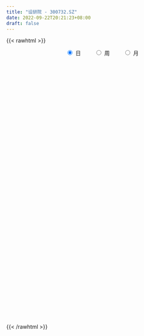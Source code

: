 ```yaml
---
title: "设研院 - 300732.SZ"
date: 2022-09-22T20:21:23+08:00
draft: false
---
```

{{< rawhtml >}}
    <div style="text-align: center">
        <label style="padding: 1rem;"><input style="margin-right: .5rem" type="radio" name="period" value="D" checked onclick="period_change(this)">日</label>
        <label style="padding: 1rem;"><input style="margin-right: .5rem" type="radio" name="period" value="W" onclick="period_change(this)">周</label>
        <label style="padding: 1rem;"><input style="margin-right: .5rem" type="radio" name="period" value="M" onclick="period_change(this)">月</label>
    </div>
    <div id="chart" style="height: 700px;"></div> 
    <script type="text/javascript">
        const D_v = [97075.87,59521.45,51149.92,56084.54,52032.57,133678.3,98427.44,66572.1,69782.55,44606.7,37935.63,41083.11,84641.64,49484.45,37854.8,36941.76,41283.48,26380.34,15442.63,31481.5,23568.27,20492.53,99485.17,73049.13,50966.77,42071.72,33162.0,24239.94,40674.95,32715.7,32845.49,139865.48,146070.05,140629.08,141082.46,190386.97,127757.85,82551.89,77791.43,62977.47,57052.57,72359.41,55903.32,60112.64,37863.7,33426.89,27455.8,38160.18,34208.16,28428.77,22517.87,18132.2,34460.07,19746.0,29747.47,15004.16,22413.47,17074.67,17043.86,16108.26,12057.4,13781.82,10047.24,9184.56,23185.42,12074.2,19224.58,18488.4,12129.99,15597.99,21152.25,13689.7,14831.55,17508.92,12332.95,20870.23,14756.64,16807.99,10361.59,16306.74,17133.92,17287.24,21466.23,18073.46,31121.02,19085.9,19762.71,16067.95,21213.25,19036.38,14542.34,15519.64,19585.99,26729.87,20235.4,14514.0,14023.38,9546.47,9610.46,15040.22,15857.34,9413.14,10325.21,13456.54,16610.47,13980.08,10450.81,11244.1,9296.76,12902.85,17658.11,22394.06,13079.31,12323.55,32222.71,15765.12,16284.34,12390.0,12265.29,17194.15,56755.44,36464.21,66666.88,42206.55,29598.65,23501.21,17242.99,21654.35,14662.44,17197.06,14836.86,14863.18,13440.34,10606.61,14725.26,18454.0,18722.84,25867.4,91049.37,75894.43,47563.86,22666.37,22048.52,24279.49,14446.26,17022.19,13093.2,15271.87,11271.34,21352.5,18810.64,18121.98,9639.57,11386.52,18194.14,10784.16,12691.02,22676.64,15797.14,25596.76,8850.72,9500.27,12824.79,11459.54,11661.16,9823.31,10638.96,11258.51,7813.4,11593.35,7595.48,10217.77,12371.25,9736.78,12204.14,12345.34,14858.91,8190.09,12610.86,10833.21,10915.52,9606.62,6347.4,21277.81,18196.51,13513.28,19570.49,12858.23,13514.36,14430.31,11769.11,10943.24,16224.73,12635.03,76174.54,38431.96,28834.49,25603.51,21284.47,19467.95,13272.41,24054.0,15131.38,14202.03,15028.79,14152.44,17933.13,32543.67,19082.75,16139.49,10395.77,23457.14,10073.13,61105.62,91056.58,51687.16,39372.05,35571.39,29512.33,22813.07,22085.44,25070.3,22449.02,20645.67,21119.37,14610.96,15794.19,18358.13,19984.18,17066.51,19667.77,35207.11,87827.48,195552.39,134400.05,130647.59,98296.27,69358.85,44341.9,53323.27,51861.25,52384.62,92518.45,117580.71,147769.21,110126.54,55519.96,44308.16,48316.77,109365.27,80312.87,34939.96,59791.3,36379.06,91361.68,59132.69,47108.91,87944.04,61382.98,49398.98,20698.78,36614.57,27489.75,38075.93,33668.57,38531.07,20468.56,19715.0,30691.72,15314.16,19400.27,16087.16,35407.42,19422.21,28388.97,19556.54,25121.1,14607.13,14730.69,12843.23,19362.6,13225.83,12685.83,16762.73,21219.06,45427.4,33018.38,25569.99,20918.06,57042.19,37769.09,23812.53,25111.22,22126.64,19795.7,22811.33,22493.06,26614.74,19799.36,17723.86,42376.68,27431.19,29140.9,72064.26,78335.76,92030.27,61980.46,56012.11,28074.72,28912.51,21706.66,39648.7,28250.42,22349.42,34691.79,45485.1,38537.94,30084.21,25526.23,16382.48,12170.54,14041.64,15807.01,34167.94,38725.89,28543.6,59186.0,70247.34,60297.68,54571.63,35703.49,30837.22,36351.11,23890.19,133298.12,225973.41,125195.89,64840.79,108184.67,89125.96,199788.02,123476.05,198544.72,244562.73,569863.79,506014.4,564815.96,429514.2,315923.97,327737.79,479464.62,391685.59,244471.58,244749.6,249071.5,273860.38,294703.78,179209.47,145550.08,133036.57,138058.33,139058.29,137120.76,125733.1,145887.91,222642.62,234810.59,162678.78,118245.06,171427.74,140704.95,206213.98,280123.67,220518.22,175659.14,140381.33,107951.68,93360.15,176203.15,158282.23,254186.69,249717.9,157636.69,166016.83,188089.82,304644.91,287483.43,235412.09,234444.95,163509.78,171644.21,84247.65,61289.25,106965.06,90105.84,106652.05,172292.46,205288.22,227856.63,153180.12,176491.5,197020.79,133657.29,117310.7,230354.61,260866.39,151651.08,143406.45,155466.19,278023.34,182458.43,166065.57,145685.73,112176.23,187226.61,83524.89,91474.68,99925.89,70659.58,68559.54,51834.06,54057.93,71562.4,88158.22,80117.26,77286.18,69492.99,85049.21,72421.05,103798.88,65156.51,60992.63,61563.2,82988.94,54223.94,44134.59,52222.48,52352.74,63130.95,201400.93,152237.38,140889.64,96440.22,75789.25,52090.33,36365.21,72038.44,66031.2,243442.8,199466.47,123140.59,98044.1,87634.38,71153.07,58658.11,83541.15,71999.92,71719.54,40635.33,37863.61,46949.33,57869.1,39504.11,122132.66,67684.5,37751.57,38751.57,30964.32,33453.31,39253.94,49266.39,44342.07,42346.85,48005.89,33160.72,38281.69,34553.58,27811.75,23867.62,44811.88,52798.05,47461.9,26383.85,28339.32,30549.95,36367.92,25898.04,81897.91,40352.62,31704.15,28152.85,59955.2,46223.97,32326.93,35116.83,46608.97,25506.21,17835.86,24387.41,20058.97]
const D_histogram = [0.0,-0.0261652422,-0.0373047881,-0.0587791926,-0.0561154675,-0.0300378723,-0.1233242261,-0.1120320627,-0.068713906,-0.0501945085,-0.0423313169,-0.0312521225,0.0330255481,0.0487064529,0.0342711688,0.0373761432,-0.0055706646,-0.0483143793,-0.0675201556,-0.0440086988,-0.0548437165,-0.0290775521,0.0879063463,0.1625571186,0.1738434816,0.1718679815,0.1472521537,0.1259931845,0.1363834444,0.1012994675,0.0756974662,0.0629517428,0.1002702389,0.1157290534,0.1381105021,0.2009952913,0.174469421,0.1694767569,0.1319074233,0.0672921709,0.0380985276,-0.0453075426,-0.0912088155,-0.1531083622,-0.1857035839,-0.2112011804,-0.2361757162,-0.2551458493,-0.2566512083,-0.2331444023,-0.2042339878,-0.1774539738,-0.1759830117,-0.1670769233,-0.1778474238,-0.1763683358,-0.1668870001,-0.1467630789,-0.114945428,-0.0816715603,-0.0624447987,-0.0496971821,-0.0409273726,-0.0254445721,-0.0403312015,-0.0484916075,-0.0621086691,-0.0355326348,-0.0061363494,-0.0173427059,-0.0182713134,-0.0292602963,-0.022937818,-0.0424200743,-0.0469639603,-0.0724320056,-0.0731386758,-0.0810960123,-0.0725743025,-0.0450706834,-0.0114758677,0.0280309119,0.0429430549,0.0434746912,0.005509822,-0.0048285098,-0.0413322939,-0.0571285679,-0.0691983278,-0.0487858217,-0.0108874549,0.0232452974,0.0538137362,0.0982919777,0.1125568956,0.1068803569,0.080462575,0.0690494756,0.0706728197,0.0732010348,0.050469967,0.0519122136,0.0568247227,0.0635252881,0.037027169,0.0044271499,-0.0162586794,-0.0098483607,0.0055735859,0.0385862318,0.0839967471,0.1141844146,0.1221389563,0.1314172518,0.1528646967,0.1504725065,0.159723959,0.1486209827,0.1371289001,0.1173865262,0.1474854241,0.135434099,0.15791368,0.1398714494,0.1174795929,0.081780354,0.0560179174,0.0498318655,0.0382576724,0.013615012,-0.0102998132,-0.0126978397,-0.0269819696,-0.0383331343,-0.0292946116,-0.0200086298,-0.0180286713,0.0010073173,0.0571750967,0.1137581661,0.1118547077,0.1069612316,0.0848901688,0.0472724575,0.0253871827,-0.006607735,-0.031121538,-0.026615978,-0.036006001,-0.0216223689,-0.0089970182,-0.0172603593,-0.0298475134,-0.0342060556,-0.0630949209,-0.0840027035,-0.0820280259,-0.0956219249,-0.1091088769,-0.2849463264,-0.38419615,-0.4280874796,-0.4435772734,-0.4158299961,-0.3691474775,-0.3179461191,-0.2575755396,-0.207437238,-0.1614006348,-0.1257239364,-0.0872753041,-0.05082043,-0.0065613968,0.0300731291,0.062492483,0.0834079965,0.0894448299,0.1003137339,0.1159655915,0.1207669737,0.1239841291,0.119375322,0.1168508169,0.1218804905,0.1304653462,0.1284057758,0.1277860849,0.118237468,0.1058761469,0.0889676819,0.0775508692,0.071274205,0.0779585208,0.0794749088,0.1132294005,0.1243192674,0.1305495148,0.1094971626,0.1009165871,0.0761221661,0.0601604334,0.0644743672,0.0632546565,0.0572099804,0.0425839985,0.0398416736,0.0375808016,0.0433126791,0.0377006482,0.0258249165,0.0144159636,-0.0152805012,-0.0331496535,-0.0087700283,0.0293451011,0.0446483115,0.0300714083,-0.0082817544,-0.0486590012,-0.06701753,-0.0679073153,-0.0519030224,-0.0464521751,-0.0356705353,-0.0341569052,-0.0352628973,-0.0238325827,-0.009556867,0.0044993631,0.0132036816,0.0104090174,0.0260568557,0.0530225996,0.1525562964,0.1567153054,0.1771012963,0.1742768962,0.1394247509,0.1179162971,0.0749976857,0.0571146001,0.051263346,0.0710122493,0.0934843579,0.1424374661,0.1246872488,0.1047037626,0.0809385497,0.0616079501,0.0682659873,0.0268909177,-0.002277585,-0.0592752408,-0.079538528,-0.0710666688,-0.0525244297,-0.0546878148,-0.0223659599,-0.0345286537,-0.0840679406,-0.1000005987,-0.1103987277,-0.1114257997,-0.0801062299,-0.0676240787,-0.0865943615,-0.0947304758,-0.0928808181,-0.1152900185,-0.1118997531,-0.1152359224,-0.1166069675,-0.0921579552,-0.0838676974,-0.0853106949,-0.0753534543,-0.0898716498,-0.106639315,-0.103911387,-0.0907846964,-0.097786711,-0.092564363,-0.0778282826,-0.0596388123,-0.0260625313,0.0237534787,0.0517265341,0.0625100299,0.0675552709,0.1075142077,0.1134097751,0.1184473722,0.1134786926,0.111174571,0.1084934094,0.1073837288,0.0987761478,0.0971823004,0.0813394568,0.0572107374,0.0653991325,0.0747578392,0.0644056118,0.0784709085,0.0845882767,0.0986122705,0.080894174,0.0440251879,0.0161304853,0.0010298013,-0.0154734104,-0.0140863606,-0.0104611203,-0.019000933,-0.0193583478,-0.0043135102,-0.0180461046,-0.0445875834,-0.0712826841,-0.0760905507,-0.0750507572,-0.074696452,-0.0669620028,-0.0478347119,-0.0186312081,-0.0082130964,0.0230884654,0.0313243277,0.0526796965,0.0561296776,0.0544298902,0.0443619637,0.0179885376,0.0069873915,0.0393672505,0.0869395253,0.077524478,0.0403658594,0.0508535091,-0.0019963811,0.0307599289,0.0279550994,0.0457023898,0.2233538235,0.4014253202,0.5210089481,0.6915655759,0.6550867779,0.5690334694,0.492774354,0.4778590298,0.2917636167,0.1370161386,0.0556654877,-0.0648885204,-0.1129258165,-0.2888722191,-0.3838599092,-0.4445861229,-0.4439033451,-0.4452361294,-0.4422803426,-0.450461526,-0.4335351038,-0.4116199206,-0.335096236,-0.2518434587,-0.2402772227,-0.2386016876,-0.2611765875,-0.2371838985,-0.1662135708,-0.0678637634,-0.0179807933,0.0161809053,-0.0060112412,-0.0374589475,-0.0710594121,-0.0141029273,0.0105054432,0.0735132909,0.1245716512,0.0994476231,0.129134417,0.1096384084,0.1615577824,0.2034567047,0.2038678637,0.0705754115,-0.0075907549,-0.1396255454,-0.2350049419,-0.2744322827,-0.3290662871,-0.3832357536,-0.3810704478,-0.3473078068,-0.2691918115,-0.1890936021,-0.1453442392,-0.0778383496,0.0075780763,0.0039990413,0.0303335495,0.1128964272,0.1514500947,0.1709024122,0.1718677168,0.1914358743,0.2390707692,0.2233978111,0.2174967517,0.1779672019,0.1234937833,-0.0086096504,-0.0745735182,-0.0999217209,-0.0918745087,-0.0962933301,-0.0946727966,-0.098070558,-0.0940012243,-0.2320313602,-0.3173449825,-0.3618686344,-0.3661799683,-0.3455027482,-0.3247758892,-0.2871334545,-0.2248912689,-0.1691260005,-0.1205963503,-0.0692983366,-0.0213490547,0.0003383795,0.0286784462,0.0519791374,0.0701431373,0.0967390341,0.1435977843,0.1818660746,0.2097767278,0.2254251088,0.2167373924,0.1953104243,0.1735967681,0.1747822073,0.1579510173,0.1960818634,0.219629162,0.2176227455,0.1724055099,0.1614324125,0.1478794562,0.1330829154,0.0969194271,0.0777563496,0.0407200126,0.0230477084,0.0037082232,0.002198083,-0.0161425871,-0.0229742376,-0.0796176659,-0.1196589798,-0.1239482922,-0.1117033531,-0.0971404905,-0.077837745,-0.0602276664,-0.0348917474,-0.0097911066,-0.0008094975,0.0103635619,0.0159190826,0.0157115966,0.0112288598,0.0164012344,0.0190204233,0.004542432,0.0126438749,0.0076407421,0.0099850121,0.0199797266,0.0220747582,0.0299072865,0.0363899712,0.0581964197,0.0672719058,0.0651860866,0.0554271706,0.0635803373,0.0555847166,0.0415888636,0.0231947243,-0.0142755593,-0.0444748402,-0.0569451547,-0.0543289092,-0.0569480842]
const D_fast = [0.0,-0.0327065527,-0.0531722957,-0.0893414983,-0.10070664,-0.082138513,-0.2062559233,-0.2229717755,-0.1968320954,-0.1908613249,-0.1935809626,-0.1903147989,-0.1177807412,-0.0899232232,-0.0957907151,-0.0833417049,-0.1276811789,-0.1825034884,-0.2185893036,-0.2060800215,-0.2306259683,-0.212129192,-0.0731687069,0.042121345,0.0968685783,0.1378600736,0.1500572842,0.1602966112,0.2047827322,0.1950236221,0.1883459874,0.1913381997,0.2537242555,0.2981153334,0.3550244076,0.4681580196,0.4852495045,0.5226260297,0.5180335519,0.4702413423,0.4505723308,0.355839375,0.2871358983,0.1869592609,0.1079381433,0.0296402517,-0.0543782132,-0.1371348087,-0.2028029696,-0.2375822642,-0.2597303467,-0.2773138262,-0.3198386169,-0.3527017593,-0.4079341158,-0.4505471117,-0.4827875261,-0.4993543746,-0.4962730808,-0.4834171032,-0.4798015412,-0.4794782201,-0.4809402537,-0.4718185963,-0.496788026,-0.5170713339,-0.5462155627,-0.5285226872,-0.5006604891,-0.5162025221,-0.5216989579,-0.540003015,-0.5394149911,-0.569502266,-0.5857871421,-0.6293631888,-0.648354528,-0.6765858675,-0.6862077333,-0.6699717851,-0.6392459363,-0.5927314288,-0.567083522,-0.555683213,-0.5922706266,-0.6038160859,-0.6506529434,-0.6807313595,-0.7101007013,-0.7018846506,-0.6667081476,-0.6267640709,-0.582742198,-0.5136909621,-0.4712868203,-0.4502432698,-0.456545408,-0.4506961384,-0.4314045894,-0.4105761156,-0.4206896917,-0.4062693916,-0.3871507019,-0.3645688145,-0.3818101413,-0.413303373,-0.4380538721,-0.4341056436,-0.4172903005,-0.3746310967,-0.3082213945,-0.2494876234,-0.2109983427,-0.1688657342,-0.1092021151,-0.0739761787,-0.0247937364,0.001258533,0.0240486753,0.033652933,0.1006231869,0.1224303866,0.1843883876,0.2013140193,0.208292061,0.1930379107,0.1812799535,0.1875518678,0.1855420929,0.1643031855,0.1378134069,0.1322409205,0.1112112982,0.0902768499,0.0919917198,0.0962755441,0.0937483348,0.1130361527,0.1834977063,0.2685203172,0.2945805357,0.3164273675,0.315578847,0.28977925,0.2742407708,0.2405939194,0.2082997319,0.2061512975,0.1877597742,0.1967378141,0.2071139102,0.1945354794,0.1744864469,0.1615763907,0.1169137952,0.0750053367,0.0564730079,0.0189736276,-0.0217905436,-0.2688645746,-0.4641634357,-0.6150766353,-0.7414607474,-0.8176709692,-0.8632753199,-0.8915604913,-0.8955837967,-0.8973048046,-0.8916183601,-0.8873726458,-0.8707428396,-0.846993073,-0.8043743889,-0.7602215807,-0.7121791062,-0.6704115935,-0.6420135527,-0.6060662152,-0.5614229597,-0.5264298341,-0.4922166464,-0.4669816231,-0.4402934239,-0.4047936277,-0.3635924354,-0.3335505619,-0.3022237315,-0.2822129814,-0.2681052658,-0.2627718103,-0.2548009057,-0.2432590186,-0.2170850727,-0.1956999575,-0.1336381156,-0.0914684319,-0.0526008058,-0.0462788674,-0.0296302961,-0.0353941756,-0.0363157999,-0.0158832743,-0.0012893209,0.0069684981,0.0029885159,0.0102066094,0.0173409378,0.033900985,0.0377141162,0.0322946136,0.0244896516,-0.0090269385,-0.0351835042,-0.0129963861,0.0324550186,0.0589203069,0.0518612558,0.0114376544,-0.0411043427,-0.0762172539,-0.0940838681,-0.0910553308,-0.0972175272,-0.0953535212,-0.1023791174,-0.1123008339,-0.1068286649,-0.094942166,-0.0797610952,-0.0677558562,-0.0679482661,-0.0457862139,-0.00556482,0.1321079508,0.1754457861,0.2401071011,0.2808519251,0.2808559675,0.2888265881,0.264657398,0.2610529625,0.2680175448,0.3055195105,0.3513627085,0.4359251833,0.4493467782,0.4555392326,0.4520086572,0.448080045,0.4718045792,0.4371522389,0.4074143399,0.3355978739,0.2954499547,0.2861551467,0.2915662784,0.2757309396,0.3024613045,0.2816664473,0.2111101752,0.1701773674,0.1321795566,0.1032960346,0.1145890469,0.1101651785,0.0695463053,0.037727572,0.0163570252,-0.0348746799,-0.0594593527,-0.0916045027,-0.1221272896,-0.1207177661,-0.1333944327,-0.1561651039,-0.1650462268,-0.2020323348,-0.2454598287,-0.2687097475,-0.278279231,-0.3097279233,-0.3276466661,-0.3323676564,-0.3290878892,-0.3020272409,-0.2462728613,-0.2053681723,-0.178957169,-0.1570231104,-0.0901856216,-0.0559376105,-0.0212881703,0.0021128233,0.0276023444,0.0520445351,0.0777807867,0.0938672427,0.1165689704,0.121060991,0.1112349559,0.1357731341,0.1638213007,0.1695704762,0.2032535,0.2305179374,0.2691949988,0.2717004458,0.2458377568,0.2219756755,0.2071324417,0.1867608775,0.1846263371,0.1856362974,0.1723462514,0.1671492496,0.1811157097,0.1628715892,0.1251832145,0.0806674428,0.0568369385,0.0391140427,0.0207942349,0.0117881834,0.0189567963,0.0435024981,0.0518673358,0.0889410139,0.1050079581,0.139533251,0.1570156515,0.1689233367,0.1699459011,0.1480696093,0.1388153111,0.1810369828,0.2503441388,0.2603102111,0.2332430573,0.2564440843,0.2030950988,0.2435413911,0.2477253365,0.2768982243,0.5103881139,0.7888159406,1.0386518056,1.3820998273,1.5093927238,1.5655977826,1.6125322557,1.7170816889,1.60392718,1.4834337366,1.4159994576,1.2792233194,1.2029545692,0.9547901118,0.7638374444,0.5919646999,0.4816716414,0.3690298248,0.261415526,0.1406189611,0.0491616073,-0.0318281897,-0.039078564,-0.0187866515,-0.0672897211,-0.1252646079,-0.2131336547,-0.2484369404,-0.2190200053,-0.1376361387,-0.092248367,-0.054041442,-0.0777363989,-0.118548842,-0.1699141596,-0.1164834067,-0.0892486754,-0.0078625049,0.0743387682,0.0740766458,0.136047044,0.1439606376,0.2362694571,0.3290325556,0.3804106805,0.2647620811,0.184698226,0.0177570492,-0.1363735827,-0.2444089943,-0.3813095704,-0.5312879753,-0.6243902815,-0.6774545922,-0.6666365497,-0.6338117409,-0.6263984378,-0.5783521356,-0.4910411906,-0.4936204652,-0.4597025697,-0.3489155852,-0.272499394,-0.2103214734,-0.1663892397,-0.0989621136,0.0084404737,0.0486169682,0.0970900968,0.1020523475,0.0784523747,-0.0558034716,-0.1404107189,-0.1907393519,-0.2056607668,-0.2341529207,-0.2562005864,-0.2841159873,-0.3035469597,-0.4995849357,-0.6642348036,-0.7992256141,-0.89508194,-0.9607804069,-1.0212475202,-1.0553884492,-1.0493690808,-1.0358853126,-1.0175047499,-0.9835313204,-0.9409193022,-0.9191472731,-0.8836375948,-0.8473421192,-0.811642335,-0.7608616798,-0.6781034834,-0.5943686745,-0.5140138394,-0.4420091811,-0.3965125494,-0.3691119115,-0.3474263756,-0.3025453846,-0.2798888203,-0.1927375084,-0.1142829192,-0.0618836494,-0.0639995075,-0.0346145017,-0.011197594,0.007276594,-0.0046570375,-0.0043810276,-0.0312373614,-0.0431477385,-0.0615601679,-0.0625207874,-0.0848971042,-0.0974723142,-0.1740201589,-0.2439762178,-0.2792526033,-0.2949335024,-0.3046557624,-0.3048124531,-0.3022592911,-0.285646309,-0.2629934449,-0.2542142101,-0.2404502602,-0.2309149689,-0.2271945558,-0.2288700777,-0.2195973945,-0.2122230997,-0.2255654831,-0.2143030714,-0.2173960186,-0.2125554956,-0.1975658494,-0.1899521283,-0.1746427785,-0.1590626009,-0.1227070475,-0.0968135849,-0.0826028825,-0.0785050058,-0.0544567548,-0.0485561963,-0.0521548334,-0.0647502917,-0.1057894651,-0.1471074561,-0.1738140592,-0.184780041,-0.2016362371]
const D_slow = [0.0,-0.0065413105,-0.0158675076,-0.0305623057,-0.0445911726,-0.0521006407,-0.0829316972,-0.1109397129,-0.1281181894,-0.1406668165,-0.1512496457,-0.1590626763,-0.1508062893,-0.1386296761,-0.1300618839,-0.1207178481,-0.1221105142,-0.1341891091,-0.151069148,-0.1620713227,-0.1757822518,-0.1830516399,-0.1610750533,-0.1204357736,-0.0769749032,-0.0340079079,0.0028051306,0.0343034267,0.0683992878,0.0937241547,0.1126485212,0.1283864569,0.1534540166,0.18238628,0.2169139055,0.2671627283,0.3107800836,0.3531492728,0.3861261286,0.4029491713,0.4124738032,0.4011469176,0.3783447137,0.3400676232,0.2936417272,0.2408414321,0.181797503,0.1180110407,0.0538482386,-0.0044378619,-0.0554963589,-0.0998598524,-0.1438556053,-0.1856248361,-0.230086692,-0.274178776,-0.315900526,-0.3525912957,-0.3813276527,-0.4017455428,-0.4173567425,-0.429781038,-0.4400128812,-0.4463740242,-0.4564568245,-0.4685797264,-0.4841068937,-0.4929900524,-0.4945241397,-0.4988598162,-0.5034276445,-0.5107427186,-0.5164771731,-0.5270821917,-0.5388231818,-0.5569311832,-0.5752158521,-0.5954898552,-0.6136334308,-0.6249011017,-0.6277700686,-0.6207623407,-0.6100265769,-0.5991579041,-0.5977804486,-0.5989875761,-0.6093206495,-0.6236027915,-0.6409023735,-0.6530988289,-0.6558206926,-0.6500093683,-0.6365559342,-0.6119829398,-0.5838437159,-0.5571236267,-0.5370079829,-0.519745614,-0.5020774091,-0.4837771504,-0.4711596587,-0.4581816053,-0.4439754246,-0.4280941026,-0.4188373103,-0.4177305229,-0.4217951927,-0.4242572829,-0.4228638864,-0.4132173285,-0.3922181417,-0.363672038,-0.3331372989,-0.300282986,-0.2620668118,-0.2244486852,-0.1845176954,-0.1473624498,-0.1130802247,-0.0837335932,-0.0468622372,-0.0130037124,0.0264747076,0.0614425699,0.0908124681,0.1112575567,0.125262036,0.1377200024,0.1472844205,0.1506881735,0.1481132202,0.1449387602,0.1381932678,0.1286099843,0.1212863314,0.1162841739,0.1117770061,0.1120288354,0.1263226096,0.1547621511,0.182725828,0.2094661359,0.2306886781,0.2425067925,0.2488535882,0.2472016544,0.2394212699,0.2327672754,0.2237657752,0.218360183,0.2161109284,0.2117958386,0.2043339603,0.1957824464,0.1800087161,0.1590080402,0.1385010338,0.1145955525,0.0873183333,0.0160817517,-0.0799672858,-0.1869891557,-0.297883474,-0.4018409731,-0.4941278424,-0.5736143722,-0.6380082571,-0.6898675666,-0.7302177253,-0.7616487094,-0.7834675354,-0.7961726429,-0.7978129921,-0.7902947099,-0.7746715891,-0.75381959,-0.7314583825,-0.7063799491,-0.6773885512,-0.6471968078,-0.6162007755,-0.586356945,-0.5571442408,-0.5266741182,-0.4940577816,-0.4619563377,-0.4300098165,-0.4004504495,-0.3739814127,-0.3517394922,-0.3323517749,-0.3145332237,-0.2950435935,-0.2751748663,-0.2468675162,-0.2157876993,-0.1831503206,-0.15577603,-0.1305468832,-0.1115163417,-0.0964762333,-0.0803576415,-0.0645439774,-0.0502414823,-0.0395954827,-0.0296350642,-0.0202398638,-0.0094116941,0.000013468,0.0064696971,0.010073688,0.0062535627,-0.0020338507,-0.0042263578,0.0031099175,0.0142719954,0.0217898475,0.0197194089,0.0075546586,-0.0091997239,-0.0261765528,-0.0391523084,-0.0507653521,-0.059682986,-0.0682222122,-0.0770379366,-0.0829960823,-0.085385299,-0.0842604582,-0.0809595378,-0.0783572835,-0.0718430696,-0.0585874197,-0.0204483456,0.0187304808,0.0630058048,0.1065750289,0.1414312166,0.1709102909,0.1896597123,0.2039383624,0.2167541988,0.2345072612,0.2578783507,0.2934877172,0.3246595294,0.35083547,0.3710701075,0.386472095,0.4035385918,0.4102613212,0.409691925,0.3948731148,0.3749884828,0.3572218155,0.3440907081,0.3304187544,0.3248272644,0.316195101,0.2951781159,0.2701779662,0.2425782843,0.2147218343,0.1946952768,0.1777892572,0.1561406668,0.1324580478,0.1092378433,0.0804153387,0.0524404004,0.0236314198,-0.0055203221,-0.0285598109,-0.0495267353,-0.070854409,-0.0896927726,-0.112160685,-0.1388205137,-0.1647983605,-0.1874945346,-0.2119412124,-0.2350823031,-0.2545393738,-0.2694490768,-0.2759647097,-0.27002634,-0.2570947065,-0.241467199,-0.2245783813,-0.1976998293,-0.1693473855,-0.1397355425,-0.1113658693,-0.0835722266,-0.0564488742,-0.029602942,-0.0049089051,0.01938667,0.0397215342,0.0540242185,0.0703740016,0.0890634615,0.1051648644,0.1247825915,0.1459296607,0.1705827283,0.1908062718,0.2018125688,0.2058451902,0.2061026405,0.2022342879,0.1987126977,0.1960974176,0.1913471844,0.1865075974,0.1854292199,0.1809176938,0.1697707979,0.1519501269,0.1329274892,0.1141647999,0.0954906869,0.0787501862,0.0667915082,0.0621337062,0.0600804321,0.0658525485,0.0736836304,0.0868535545,0.1008859739,0.1144934465,0.1255839374,0.1300810718,0.1318279196,0.1416697323,0.1634046136,0.1827857331,0.1928771979,0.2055905752,0.2050914799,0.2127814622,0.219770237,0.2311958345,0.2870342904,0.3873906204,0.5176428574,0.6905342514,0.8543059459,0.9965643132,1.1197579017,1.2392226592,1.3121635633,1.346417598,1.3603339699,1.3441118398,1.3158803857,1.2436623309,1.1476973536,1.0365508229,0.9255749866,0.8142659542,0.7036958686,0.5910804871,0.4826967111,0.379791731,0.296017672,0.2330568073,0.1729875016,0.1133370797,0.0480429328,-0.0112530418,-0.0528064345,-0.0697723754,-0.0742675737,-0.0702223474,-0.0717251577,-0.0810898945,-0.0988547475,-0.1023804794,-0.0997541186,-0.0813757958,-0.050232883,-0.0253709773,0.006912627,0.0343222291,0.0747116747,0.1255758509,0.1765428168,0.1941866697,0.1922889809,0.1573825946,0.0986313591,0.0300232885,-0.0522432833,-0.1480522217,-0.2433198337,-0.3301467854,-0.3974447382,-0.4447181388,-0.4810541986,-0.500513786,-0.4986192669,-0.4976195066,-0.4900361192,-0.4618120124,-0.4239494887,-0.3812238857,-0.3382569565,-0.2903979879,-0.2306302956,-0.1747808428,-0.1204066549,-0.0759148544,-0.0450414086,-0.0471938212,-0.0658372007,-0.090817631,-0.1137862581,-0.1378595907,-0.1615277898,-0.1860454293,-0.2095457354,-0.2675535754,-0.3468898211,-0.4373569797,-0.5289019717,-0.6152776588,-0.6964716311,-0.7682549947,-0.8244778119,-0.8667593121,-0.8969083996,-0.9142329838,-0.9195702475,-0.9194856526,-0.912316041,-0.8993212567,-0.8817854723,-0.8576007138,-0.8217012678,-0.7762347491,-0.7237905672,-0.66743429,-0.6132499419,-0.5644223358,-0.5210231437,-0.4773275919,-0.4378398376,-0.3888193717,-0.3339120812,-0.2795063949,-0.2364050174,-0.1960469143,-0.1590770502,-0.1258063214,-0.1015764646,-0.0821373772,-0.071957374,-0.0661954469,-0.0652683911,-0.0647188704,-0.0687545172,-0.0744980766,-0.094402493,-0.124317238,-0.155304311,-0.1832301493,-0.2075152719,-0.2269747082,-0.2420316248,-0.2507545616,-0.2532023383,-0.2534047126,-0.2508138222,-0.2468340515,-0.2429061524,-0.2400989374,-0.2359986288,-0.231243523,-0.230107915,-0.2269469463,-0.2250367608,-0.2225405077,-0.2175455761,-0.2120268865,-0.2045500649,-0.1954525721,-0.1809034672,-0.1640854907,-0.1477889691,-0.1339321764,-0.1180370921,-0.1041409129,-0.093743697,-0.087945016,-0.0915139058,-0.1026326159,-0.1168689045,-0.1304511318,-0.1446881529]
const D_data = [['2020-09-02', 16.02, 16.85, 15.95, 17.29],['2020-09-03', 16.77, 16.44, 16.38, 17.19],['2020-09-04', 16.14, 16.5, 16.01, 16.63],['2020-09-07', 16.54, 16.24, 16.14, 16.98],['2020-09-08', 16.29, 16.44, 15.96, 16.45],['2020-09-09', 16.4, 16.77, 16.33, 17.66],['2020-09-10', 16.9, 15.02, 14.85, 16.98],['2020-09-11', 14.85, 16.0, 14.73, 16.17],['2020-09-14', 16.06, 16.46, 15.93, 16.69],['2020-09-15', 16.46, 16.25, 16.07, 16.74],['2020-09-16', 16.24, 16.13, 15.93, 16.39],['2020-09-17', 16.1, 16.17, 15.93, 16.59],['2020-09-18', 16.15, 17.02, 16.08, 17.38],['2020-09-21', 16.92, 16.64, 16.46, 16.92],['2020-09-22', 16.4, 16.28, 16.21, 16.9],['2020-09-23', 16.48, 16.48, 16.27, 16.78],['2020-09-24', 16.29, 15.79, 15.7, 16.44],['2020-09-25', 15.79, 15.52, 15.28, 15.95],['2020-09-28', 15.67, 15.58, 15.44, 15.78],['2020-09-29', 15.68, 16.06, 15.49, 16.5],['2020-09-30', 16.06, 15.6, 15.54, 16.12],['2020-10-09', 15.88, 16.04, 15.6, 16.19],['2020-10-12', 16.13, 17.57, 16.13, 17.8],['2020-10-13', 17.65, 17.64, 17.32, 17.78],['2020-10-14', 17.42, 17.2, 16.95, 17.5],['2020-10-15', 17.02, 17.19, 16.9, 17.47],['2020-10-16', 17.23, 16.96, 16.83, 17.29],['2020-10-19', 16.97, 16.99, 16.86, 17.26],['2020-10-20', 16.96, 17.47, 16.65, 17.47],['2020-10-21', 17.4, 16.94, 16.85, 17.56],['2020-10-22', 16.9, 16.98, 16.87, 17.36],['2020-10-23', 17.17, 17.11, 17.05, 18.99],['2020-10-26', 16.94, 17.89, 16.94, 18.74],['2020-10-27', 17.36, 17.87, 16.3, 17.89],['2020-10-28', 17.7, 18.19, 17.02, 18.38],['2020-10-29', 17.6, 19.1, 17.3, 19.46],['2020-10-30', 18.8, 18.27, 18.03, 19.3],['2020-11-02', 18.3, 18.64, 17.83, 18.72],['2020-11-03', 18.46, 18.29, 18.1, 18.63],['2020-11-04', 18.1, 17.81, 17.71, 18.27],['2020-11-05', 17.89, 18.1, 17.7, 18.33],['2020-11-06', 18.18, 17.17, 17.15, 18.37],['2020-11-09', 17.17, 17.29, 17.13, 17.46],['2020-11-10', 17.36, 16.75, 16.62, 17.37],['2020-11-11', 16.8, 16.77, 16.65, 17.07],['2020-11-12', 16.81, 16.58, 16.38, 17.01],['2020-11-13', 16.64, 16.3, 16.2, 16.64],['2020-11-16', 16.28, 16.08, 15.96, 16.41],['2020-11-17', 16.0, 16.05, 15.66, 16.06],['2020-11-18', 16.09, 16.23, 15.97, 16.36],['2020-11-19', 16.13, 16.26, 16.05, 16.33],['2020-11-20', 16.17, 16.22, 16.12, 16.4],['2020-11-23', 16.2, 15.82, 15.67, 16.2],['2020-11-24', 15.83, 15.78, 15.68, 15.96],['2020-11-25', 15.79, 15.36, 15.35, 15.84],['2020-11-26', 15.36, 15.31, 15.15, 15.43],['2020-11-27', 15.3, 15.26, 15.07, 15.55],['2020-11-30', 15.23, 15.3, 15.13, 15.39],['2020-12-01', 15.46, 15.43, 15.31, 15.55],['2020-12-02', 15.46, 15.49, 15.28, 15.53],['2020-12-03', 15.52, 15.34, 15.31, 15.52],['2020-12-04', 15.33, 15.24, 15.13, 15.35],['2020-12-07', 15.2, 15.15, 15.14, 15.28],['2020-12-08', 15.16, 15.21, 15.12, 15.34],['2020-12-09', 15.22, 14.74, 14.72, 15.3],['2020-12-10', 14.69, 14.66, 14.55, 14.83],['2020-12-11', 14.67, 14.42, 14.18, 14.87],['2020-12-14', 14.49, 14.85, 14.23, 14.95],['2020-12-15', 14.84, 14.95, 14.68, 15.1],['2020-12-16', 14.9, 14.41, 14.41, 14.9],['2020-12-17', 14.5, 14.42, 13.87, 14.51],['2020-12-18', 14.42, 14.17, 14.12, 14.46],['2020-12-21', 14.17, 14.28, 14.05, 14.35],['2020-12-22', 14.27, 13.82, 13.78, 14.33],['2020-12-23', 13.79, 13.83, 13.79, 14.03],['2020-12-24', 13.82, 13.36, 13.35, 13.87],['2020-12-25', 13.38, 13.46, 13.33, 13.59],['2020-12-28', 13.38, 13.2, 13.12, 13.47],['2020-12-29', 13.2, 13.26, 13.14, 13.45],['2020-12-30', 13.37, 13.46, 13.2, 13.58],['2020-12-31', 13.43, 13.59, 13.43, 13.74],['2021-01-04', 13.6, 13.78, 13.43, 13.85],['2021-01-05', 13.73, 13.56, 13.3, 13.84],['2021-01-06', 13.57, 13.37, 13.29, 13.6],['2021-01-07', 13.25, 12.72, 12.61, 13.37],['2021-01-08', 12.63, 12.85, 12.32, 12.95],['2021-01-11', 12.78, 12.29, 12.22, 12.85],['2021-01-12', 12.21, 12.28, 12.18, 12.6],['2021-01-13', 12.28, 12.11, 11.97, 12.33],['2021-01-14', 12.02, 12.4, 12.02, 12.6],['2021-01-15', 12.4, 12.66, 12.29, 12.72],['2021-01-18', 12.56, 12.72, 12.56, 12.87],['2021-01-19', 12.56, 12.79, 12.56, 13.01],['2021-01-20', 12.79, 13.14, 12.64, 13.3],['2021-01-21', 13.02, 12.92, 12.85, 13.07],['2021-01-22', 12.91, 12.7, 12.59, 12.92],['2021-01-25', 12.75, 12.35, 12.3, 12.84],['2021-01-26', 12.35, 12.42, 12.21, 12.58],['2021-01-27', 12.4, 12.54, 12.22, 12.64],['2021-01-28', 12.39, 12.55, 12.31, 12.84],['2021-01-29', 12.6, 12.16, 12.07, 12.65],['2021-02-01', 12.11, 12.38, 12.11, 12.46],['2021-02-02', 12.28, 12.42, 12.26, 12.64],['2021-02-03', 12.42, 12.46, 12.21, 12.59],['2021-02-04', 12.36, 11.97, 11.82, 12.39],['2021-02-05', 11.98, 11.69, 11.66, 12.13],['2021-02-08', 11.65, 11.63, 11.53, 11.76],['2021-02-09', 11.65, 11.86, 11.58, 11.9],['2021-02-10', 11.86, 11.97, 11.82, 12.01],['2021-02-18', 12.07, 12.28, 12.07, 12.35],['2021-02-19', 12.33, 12.64, 12.21, 12.69],['2021-02-22', 12.68, 12.68, 12.58, 13.0],['2021-02-23', 12.67, 12.55, 12.49, 12.75],['2021-02-24', 12.56, 12.67, 12.51, 12.77],['2021-02-25', 12.76, 12.98, 12.6, 13.1],['2021-02-26', 12.88, 12.82, 12.68, 12.93],['2021-03-01', 12.8, 13.08, 12.78, 13.09],['2021-03-02', 13.05, 12.92, 12.87, 13.1],['2021-03-03', 12.8, 12.95, 12.8, 12.97],['2021-03-04', 12.96, 12.85, 12.81, 13.13],['2021-03-05', 12.82, 13.6, 12.76, 14.16],['2021-03-08', 13.42, 13.23, 13.17, 13.52],['2021-03-09', 13.23, 13.81, 13.17, 14.11],['2021-03-10', 13.6, 13.44, 13.2, 13.6],['2021-03-11', 13.28, 13.39, 13.13, 13.61],['2021-03-12', 13.26, 13.16, 13.04, 13.3],['2021-03-15', 13.17, 13.19, 13.07, 13.28],['2021-03-16', 13.12, 13.41, 13.09, 13.5],['2021-03-17', 13.32, 13.35, 13.3, 13.43],['2021-03-18', 13.35, 13.13, 13.12, 13.39],['2021-03-19', 13.07, 13.03, 13.03, 13.28],['2021-03-22', 13.0, 13.24, 12.95, 13.24],['2021-03-23', 13.13, 13.05, 13.03, 13.28],['2021-03-24', 12.96, 13.01, 12.96, 13.17],['2021-03-25', 13.04, 13.25, 12.89, 13.25],['2021-03-26', 13.26, 13.3, 13.18, 13.45],['2021-03-29', 13.4, 13.24, 13.23, 13.56],['2021-03-30', 13.2, 13.52, 13.2, 13.59],['2021-03-31', 14.01, 14.23, 13.96, 14.88],['2021-04-01', 14.23, 14.63, 14.06, 14.78],['2021-04-02', 14.42, 14.16, 14.07, 14.48],['2021-04-06', 14.22, 14.22, 14.11, 14.27],['2021-04-07', 14.22, 14.04, 13.96, 14.25],['2021-04-08', 14.04, 13.77, 13.76, 14.06],['2021-04-09', 13.83, 13.87, 13.68, 13.93],['2021-04-12', 14.0, 13.64, 13.6, 14.0],['2021-04-13', 13.62, 13.6, 13.53, 13.74],['2021-04-14', 13.67, 13.92, 13.54, 13.95],['2021-04-15', 13.92, 13.74, 13.64, 13.92],['2021-04-16', 13.81, 14.06, 13.75, 14.11],['2021-04-19', 14.1, 14.13, 14.0, 14.21],['2021-04-20', 14.13, 13.9, 13.9, 14.17],['2021-04-21', 13.8, 13.8, 13.78, 13.92],['2021-04-22', 13.88, 13.86, 13.77, 13.98],['2021-04-23', 13.9, 13.45, 13.43, 13.9],['2021-04-26', 13.45, 13.38, 13.33, 13.55],['2021-04-27', 13.5, 13.57, 13.4, 13.75],['2021-04-28', 13.58, 13.29, 13.23, 13.58],['2021-04-29', 13.25, 13.15, 13.13, 13.38],['2021-04-30', 10.72, 10.45, 10.37, 10.83],['2021-05-06', 10.46, 10.39, 10.38, 10.54],['2021-05-07', 10.43, 10.35, 10.31, 10.51],['2021-05-10', 10.32, 10.16, 10.14, 10.41],['2021-05-11', 10.13, 10.34, 10.1, 10.36],['2021-05-12', 10.29, 10.4, 10.25, 10.48],['2021-05-13', 10.37, 10.37, 10.3, 10.44],['2021-05-14', 10.37, 10.47, 10.32, 10.5],['2021-05-17', 10.52, 10.36, 10.35, 10.52],['2021-05-18', 10.42, 10.32, 10.24, 10.43],['2021-05-19', 10.34, 10.19, 10.16, 10.34],['2021-05-20', 10.17, 10.23, 10.16, 10.26],['2021-05-21', 10.21, 10.24, 10.14, 10.3],['2021-05-24', 10.23, 10.42, 10.2, 10.43],['2021-05-25', 10.4, 10.44, 10.34, 10.48],['2021-05-26', 10.48, 10.5, 10.42, 10.53],['2021-05-27', 10.51, 10.45, 10.44, 10.51],['2021-05-28', 10.47, 10.3, 10.27, 10.49],['2021-05-31', 10.3, 10.38, 10.2, 10.4],['2021-06-01', 10.35, 10.5, 10.35, 10.5],['2021-06-02', 10.5, 10.42, 10.39, 10.5],['2021-06-03', 10.43, 10.43, 10.41, 10.52],['2021-06-04', 10.44, 10.34, 10.32, 10.47],['2021-06-07', 10.35, 10.36, 10.31, 10.4],['2021-06-08', 10.39, 10.48, 10.31, 10.5],['2021-06-09', 10.47, 10.59, 10.41, 10.6],['2021-06-10', 10.59, 10.51, 10.5, 10.65],['2021-06-11', 10.51, 10.56, 10.46, 10.67],['2021-06-15', 10.59, 10.46, 10.39, 10.59],['2021-06-16', 10.46, 10.4, 10.39, 10.59],['2021-06-17', 10.4, 10.29, 10.27, 10.46],['2021-06-18', 10.29, 10.3, 10.21, 10.34],['2021-06-21', 10.29, 10.33, 10.25, 10.4],['2021-06-22', 10.4, 10.51, 10.35, 10.51],['2021-06-23', 10.53, 10.49, 10.43, 10.53],['2021-06-24', 10.54, 11.03, 10.5, 11.46],['2021-06-25', 10.94, 10.93, 10.8, 11.09],['2021-06-28', 10.9, 10.99, 10.79, 11.12],['2021-06-29', 10.99, 10.68, 10.65, 11.04],['2021-06-30', 10.66, 10.82, 10.62, 10.96],['2021-07-01', 10.85, 10.58, 10.58, 10.85],['2021-07-02', 10.57, 10.62, 10.54, 10.7],['2021-07-05', 10.66, 10.88, 10.6, 10.92],['2021-07-06', 10.89, 10.86, 10.74, 10.94],['2021-07-07', 10.81, 10.82, 10.72, 10.88],['2021-07-08', 10.82, 10.69, 10.63, 10.82],['2021-07-09', 10.63, 10.82, 10.58, 10.84],['2021-07-12', 10.82, 10.84, 10.76, 10.88],['2021-07-13', 10.84, 10.98, 10.76, 11.13],['2021-07-14', 11.02, 10.87, 10.86, 11.03],['2021-07-15', 10.83, 10.77, 10.66, 10.88],['2021-07-16', 10.71, 10.73, 10.71, 10.88],['2021-07-19', 10.66, 10.39, 10.33, 10.7],['2021-07-20', 10.32, 10.39, 10.28, 10.4],['2021-07-21', 10.77, 10.92, 10.75, 11.21],['2021-07-22', 10.84, 11.27, 10.79, 11.63],['2021-07-23', 11.22, 11.16, 11.03, 11.48],['2021-07-26', 11.15, 10.82, 10.72, 11.15],['2021-07-27', 10.87, 10.39, 10.39, 10.9],['2021-07-28', 10.41, 10.13, 10.03, 10.43],['2021-07-29', 10.22, 10.2, 10.14, 10.29],['2021-07-30', 10.23, 10.31, 10.06, 10.34],['2021-08-02', 10.31, 10.51, 10.15, 10.53],['2021-08-03', 10.44, 10.39, 10.37, 10.65],['2021-08-04', 10.39, 10.46, 10.37, 10.56],['2021-08-05', 10.46, 10.34, 10.25, 10.55],['2021-08-06', 10.34, 10.27, 10.17, 10.37],['2021-08-09', 10.27, 10.42, 10.26, 10.48],['2021-08-10', 10.44, 10.5, 10.4, 10.59],['2021-08-11', 10.46, 10.56, 10.42, 10.61],['2021-08-12', 10.56, 10.55, 10.47, 10.61],['2021-08-13', 10.55, 10.42, 10.38, 10.55],['2021-08-16', 10.41, 10.69, 10.41, 10.79],['2021-08-17', 10.68, 10.97, 10.62, 11.49],['2021-08-18', 10.87, 12.3, 10.84, 12.88],['2021-08-19', 11.88, 11.51, 11.49, 12.07],['2021-08-20', 11.51, 11.92, 11.51, 12.5],['2021-08-23', 11.87, 11.83, 11.65, 12.14],['2021-08-24', 11.83, 11.47, 11.4, 11.84],['2021-08-25', 11.51, 11.61, 11.36, 11.65],['2021-08-26', 11.55, 11.27, 11.14, 11.65],['2021-08-27', 11.4, 11.5, 11.3, 11.68],['2021-08-30', 11.4, 11.66, 11.37, 11.8],['2021-08-31', 11.63, 12.1, 11.41, 12.15],['2021-09-01', 12.0, 12.35, 11.88, 12.62],['2021-09-02', 12.23, 13.01, 12.06, 13.36],['2021-09-03', 12.78, 12.41, 12.35, 12.88],['2021-09-06', 12.37, 12.42, 12.16, 12.61],['2021-09-07', 12.35, 12.38, 12.27, 12.56],['2021-09-08', 12.35, 12.43, 12.21, 12.46],['2021-09-09', 12.44, 12.83, 12.38, 13.33],['2021-09-10', 12.82, 12.23, 12.22, 12.83],['2021-09-13', 12.18, 12.26, 12.04, 12.33],['2021-09-14', 12.3, 11.71, 11.63, 12.3],['2021-09-15', 11.74, 11.96, 11.65, 12.15],['2021-09-16', 12.06, 12.28, 11.97, 13.08],['2021-09-17', 12.29, 12.48, 12.22, 12.86],['2021-09-22', 12.2, 12.27, 12.0, 12.5],['2021-09-23', 12.37, 12.8, 12.32, 12.86],['2021-09-24', 12.75, 12.32, 12.21, 12.78],['2021-09-27', 12.2, 11.68, 11.54, 12.25],['2021-09-28', 11.65, 11.89, 11.65, 11.92],['2021-09-29', 11.78, 11.84, 11.7, 12.19],['2021-09-30', 11.85, 11.87, 11.67, 12.01],['2021-10-08', 11.96, 12.31, 11.82, 12.37],['2021-10-11', 12.21, 12.16, 12.13, 12.47],['2021-10-12', 12.16, 11.71, 11.58, 12.2],['2021-10-13', 11.67, 11.72, 11.51, 11.81],['2021-10-14', 11.68, 11.77, 11.52, 11.82],['2021-10-15', 11.76, 11.34, 11.3, 11.76],['2021-10-18', 11.3, 11.53, 11.25, 11.58],['2021-10-19', 11.5, 11.36, 11.27, 11.53],['2021-10-20', 11.45, 11.28, 11.21, 11.53],['2021-10-21', 11.36, 11.58, 11.29, 11.75],['2021-10-22', 11.58, 11.39, 11.38, 11.8],['2021-10-25', 11.36, 11.21, 11.06, 11.39],['2021-10-26', 11.21, 11.3, 11.13, 11.41],['2021-10-27', 11.27, 10.9, 10.76, 11.3],['2021-10-28', 10.89, 10.69, 10.64, 10.91],['2021-10-29', 10.69, 10.79, 10.63, 10.92],['2021-11-01', 10.8, 10.86, 10.73, 10.96],['2021-11-02', 10.86, 10.52, 10.49, 10.95],['2021-11-03', 10.5, 10.56, 10.5, 10.69],['2021-11-04', 10.56, 10.63, 10.55, 10.67],['2021-11-05', 10.6, 10.67, 10.57, 10.78],['2021-11-08', 10.65, 10.93, 10.62, 10.93],['2021-11-09', 11.23, 11.32, 11.1, 11.38],['2021-11-10', 11.21, 11.25, 11.1, 11.29],['2021-11-11', 11.01, 11.15, 11.0, 11.17],['2021-11-12', 11.1, 11.14, 11.01, 11.16],['2021-11-15', 11.11, 11.74, 11.11, 12.17],['2021-11-16', 11.79, 11.5, 11.45, 11.88],['2021-11-17', 11.5, 11.59, 11.5, 11.73],['2021-11-18', 11.54, 11.54, 11.52, 11.86],['2021-11-19', 11.5, 11.63, 11.39, 11.65],['2021-11-22', 11.71, 11.69, 11.58, 11.85],['2021-11-23', 11.69, 11.78, 11.65, 11.81],['2021-11-24', 11.72, 11.74, 11.55, 11.84],['2021-11-25', 11.73, 11.88, 11.64, 11.89],['2021-11-26', 11.82, 11.73, 11.66, 11.88],['2021-11-29', 11.56, 11.58, 11.45, 11.67],['2021-11-30', 11.6, 12.0, 11.57, 12.17],['2021-12-01', 12.0, 12.13, 11.9, 12.16],['2021-12-02', 12.25, 11.95, 11.89, 12.25],['2021-12-03', 11.98, 12.34, 11.76, 12.6],['2021-12-06', 12.14, 12.38, 12.11, 12.98],['2021-12-07', 12.38, 12.63, 12.08, 12.88],['2021-12-08', 12.43, 12.32, 12.13, 12.46],['2021-12-09', 12.26, 12.01, 11.9, 12.26],['2021-12-10', 12.0, 12.0, 11.91, 12.16],['2021-12-13', 11.98, 12.08, 11.96, 12.23],['2021-12-14', 12.17, 12.0, 11.97, 12.17],['2021-12-15', 12.0, 12.2, 11.94, 12.36],['2021-12-16', 12.2, 12.26, 12.1, 12.27],['2021-12-17', 12.23, 12.11, 12.07, 12.28],['2021-12-20', 12.07, 12.2, 11.91, 12.34],['2021-12-21', 12.18, 12.45, 12.15, 12.46],['2021-12-22', 12.46, 12.11, 12.11, 12.46],['2021-12-23', 12.09, 11.84, 11.83, 12.16],['2021-12-24', 11.86, 11.67, 11.64, 11.96],['2021-12-27', 11.65, 11.82, 11.62, 11.9],['2021-12-28', 11.81, 11.84, 11.76, 11.89],['2021-12-29', 11.77, 11.79, 11.7, 11.89],['2021-12-30', 11.78, 11.86, 11.78, 11.9],['2021-12-31', 11.88, 12.04, 11.84, 12.15],['2022-01-04', 12.01, 12.28, 11.96, 12.4],['2022-01-05', 12.34, 12.15, 11.93, 12.35],['2022-01-06', 12.14, 12.54, 12.08, 12.61],['2022-01-07', 12.58, 12.39, 12.38, 12.93],['2022-01-10', 12.39, 12.68, 12.39, 12.91],['2022-01-11', 12.66, 12.58, 12.51, 12.87],['2022-01-12', 12.62, 12.58, 12.46, 12.7],['2022-01-13', 12.67, 12.5, 12.42, 12.76],['2022-01-14', 12.56, 12.24, 12.2, 12.57],['2022-01-17', 12.22, 12.36, 12.15, 12.47],['2022-01-18', 12.47, 13.0, 12.17, 13.0],['2022-01-19', 12.95, 13.48, 12.77, 13.95],['2022-01-20', 13.3, 12.96, 12.76, 13.38],['2022-01-21', 12.85, 12.56, 12.45, 12.97],['2022-01-24', 12.53, 13.15, 12.32, 13.48],['2022-01-25', 12.95, 12.29, 12.2, 12.95],['2022-01-26', 12.39, 13.35, 12.39, 13.63],['2022-01-27', 13.1, 13.04, 12.91, 13.42],['2022-01-28', 13.4, 13.4, 13.1, 13.86],['2022-02-07', 13.43, 16.08, 13.43, 16.08],['2022-02-08', 18.33, 17.35, 16.51, 19.0],['2022-02-09', 16.88, 17.86, 16.66, 18.57],['2022-02-10', 17.11, 19.86, 17.11, 20.71],['2022-02-11', 18.5, 18.28, 18.01, 19.45],['2022-02-14', 17.3, 17.95, 16.67, 18.22],['2022-02-15', 17.75, 18.21, 16.93, 18.39],['2022-02-16', 17.86, 19.29, 17.61, 20.5],['2022-02-17', 18.51, 17.09, 17.01, 18.8],['2022-02-18', 16.58, 16.92, 16.2, 17.25],['2022-02-21', 16.7, 17.47, 16.7, 17.6],['2022-02-22', 17.1, 16.62, 16.2, 17.4],['2022-02-23', 16.58, 17.19, 16.0, 17.19],['2022-02-24', 16.81, 15.0, 14.59, 16.96],['2022-02-25', 15.49, 15.18, 15.13, 15.95],['2022-02-28', 15.15, 15.01, 14.96, 15.59],['2022-03-01', 15.12, 15.4, 14.99, 15.44],['2022-03-02', 15.25, 15.14, 14.99, 15.48],['2022-03-03', 15.3, 14.95, 14.81, 15.35],['2022-03-04', 14.81, 14.53, 14.36, 14.85],['2022-03-07', 14.67, 14.59, 14.3, 14.89],['2022-03-08', 14.51, 14.48, 14.15, 14.88],['2022-03-09', 14.53, 15.18, 14.02, 15.25],['2022-03-10', 15.45, 15.5, 14.93, 15.67],['2022-03-11', 15.03, 14.69, 14.15, 15.15],['2022-03-14', 14.36, 14.43, 14.3, 15.19],['2022-03-15', 14.3, 13.88, 13.52, 14.89],['2022-03-16', 14.0, 14.27, 13.55, 14.35],['2022-03-17', 14.33, 14.95, 14.18, 15.11],['2022-03-18', 14.94, 15.65, 14.66, 15.86],['2022-03-21', 15.88, 15.4, 15.15, 15.88],['2022-03-22', 15.39, 15.42, 14.97, 15.78],['2022-03-23', 15.16, 14.74, 14.72, 15.44],['2022-03-24', 14.6, 14.45, 14.36, 15.06],['2022-03-25', 14.42, 14.19, 14.18, 14.75],['2022-03-28', 14.35, 15.34, 14.13, 15.4],['2022-03-29', 15.12, 15.14, 14.61, 15.32],['2022-03-30', 15.02, 15.88, 15.0, 16.1],['2022-03-31', 15.52, 16.11, 15.47, 16.38],['2022-04-01', 15.81, 15.31, 15.11, 15.9],['2022-04-06', 15.2, 16.1, 15.15, 16.17],['2022-04-07', 15.89, 15.61, 15.5, 16.6],['2022-04-08', 15.75, 16.71, 15.66, 17.12],['2022-04-11', 16.5, 17.0, 16.3, 17.6],['2022-04-12', 16.6, 16.78, 15.9, 17.49],['2022-04-13', 16.19, 14.88, 14.85, 16.39],['2022-04-14', 14.8, 15.05, 14.3, 15.15],['2022-04-15', 14.83, 13.77, 13.6, 14.83],['2022-04-18', 13.5, 13.48, 13.2, 13.73],['2022-04-19', 13.47, 13.62, 13.38, 13.65],['2022-04-20', 13.88, 12.93, 12.82, 13.88],['2022-04-21', 12.85, 12.34, 12.25, 12.97],['2022-04-22', 12.34, 12.57, 12.13, 12.84],['2022-04-25', 12.24, 12.73, 12.1, 13.14],['2022-04-26', 12.7, 13.29, 12.5, 13.68],['2022-04-27', 13.4, 13.5, 12.49, 13.84],['2022-04-28', 12.81, 13.18, 12.5, 13.3],['2022-04-29', 13.43, 13.62, 12.93, 13.82],['2022-05-05', 13.43, 14.16, 13.25, 14.43],['2022-05-06', 13.56, 13.2, 13.2, 13.84],['2022-05-09', 13.4, 13.58, 13.37, 13.97],['2022-05-10', 13.3, 14.57, 13.22, 14.86],['2022-05-11', 14.65, 14.39, 14.22, 15.23],['2022-05-12', 14.22, 14.38, 14.09, 14.73],['2022-05-13', 14.54, 14.29, 13.91, 14.57],['2022-05-16', 14.38, 14.68, 13.97, 14.69],['2022-05-17', 14.7, 15.35, 14.18, 15.95],['2022-05-18', 14.83, 14.8, 14.6, 15.16],['2022-05-19', 14.37, 15.02, 14.3, 15.35],['2022-05-20', 15.02, 14.62, 14.43, 15.04],['2022-05-23', 14.31, 14.29, 14.14, 14.51],['2022-05-24', 14.29, 12.85, 12.8, 14.35],['2022-05-25', 12.81, 13.1, 12.79, 13.22],['2022-05-26', 13.19, 13.28, 13.1, 13.54],['2022-05-27', 13.29, 13.56, 13.14, 13.65],['2022-05-30', 13.52, 13.32, 13.16, 13.65],['2022-05-31', 13.29, 13.29, 12.86, 13.35],['2022-06-01', 13.26, 13.12, 13.01, 13.39],['2022-06-02', 13.2, 13.11, 12.94, 13.25],['2022-06-06', 10.7, 10.8, 10.59, 10.82],['2022-06-07', 10.8, 10.59, 10.4, 10.87],['2022-06-08', 10.66, 10.42, 10.22, 10.71],['2022-06-09', 10.36, 10.43, 10.24, 10.57],['2022-06-10', 10.33, 10.42, 10.29, 10.53],['2022-06-13', 10.34, 10.17, 10.03, 10.47],['2022-06-14', 10.06, 10.19, 9.85, 10.24],['2022-06-15', 10.19, 10.45, 10.11, 10.54],['2022-06-16', 10.53, 10.41, 10.3, 10.54],['2022-06-17', 10.3, 10.36, 10.13, 10.4],['2022-06-20', 10.37, 10.46, 10.36, 10.55],['2022-06-21', 10.55, 10.52, 10.4, 10.67],['2022-06-22', 10.52, 10.24, 10.23, 10.53],['2022-06-23', 10.23, 10.34, 10.14, 10.35],['2022-06-24', 10.39, 10.32, 10.26, 10.41],['2022-06-27', 10.35, 10.29, 10.27, 10.43],['2022-06-28', 10.31, 10.46, 10.21, 10.48],['2022-06-29', 10.45, 10.89, 10.41, 11.08],['2022-06-30', 10.8, 11.03, 10.71, 11.21],['2022-07-01', 11.02, 11.13, 10.87, 11.43],['2022-07-04', 11.05, 11.17, 10.86, 11.25],['2022-07-05', 11.2, 10.97, 10.79, 11.22],['2022-07-06', 10.89, 10.81, 10.64, 11.03],['2022-07-07', 10.82, 10.76, 10.7, 10.85],['2022-07-08', 10.76, 11.06, 10.76, 11.09],['2022-07-11', 11.19, 10.86, 10.76, 11.23],['2022-07-12', 10.83, 11.69, 10.79, 11.98],['2022-07-13', 11.67, 11.79, 11.4, 11.95],['2022-07-14', 11.53, 11.66, 11.44, 11.8],['2022-07-15', 11.56, 11.11, 11.1, 11.68],['2022-07-18', 11.17, 11.49, 11.17, 11.62],['2022-07-19', 11.48, 11.49, 11.36, 11.55],['2022-07-20', 11.49, 11.49, 11.37, 11.53],['2022-07-21', 11.49, 11.16, 11.15, 11.57],['2022-07-22', 11.19, 11.28, 11.1, 11.42],['2022-07-25', 11.14, 10.94, 10.85, 11.36],['2022-07-26', 10.94, 11.05, 10.77, 11.07],['2022-07-27', 11.01, 10.93, 10.85, 11.07],['2022-07-28', 11.0, 11.09, 10.94, 11.14],['2022-07-29', 11.02, 10.81, 10.77, 11.09],['2022-08-01', 10.78, 10.86, 10.62, 10.88],['2022-08-02', 10.73, 10.01, 9.83, 10.73],['2022-08-03', 10.02, 9.86, 9.83, 10.17],['2022-08-04', 9.94, 10.07, 9.83, 10.08],['2022-08-05', 10.04, 10.18, 9.99, 10.18],['2022-08-08', 10.18, 10.17, 10.1, 10.22],['2022-08-09', 10.15, 10.22, 10.09, 10.27],['2022-08-10', 10.4, 10.21, 10.17, 10.4],['2022-08-11', 10.3, 10.35, 10.25, 10.42],['2022-08-12', 10.3, 10.43, 10.26, 10.49],['2022-08-15', 10.4, 10.28, 10.22, 10.4],['2022-08-16', 10.3, 10.33, 10.21, 10.46],['2022-08-17', 10.33, 10.28, 10.22, 10.35],['2022-08-18', 10.24, 10.2, 10.13, 10.25],['2022-08-19', 10.19, 10.11, 10.1, 10.27],['2022-08-22', 10.11, 10.21, 10.02, 10.22],['2022-08-23', 10.18, 10.18, 10.11, 10.2],['2022-08-24', 10.16, 9.91, 9.9, 10.26],['2022-08-25', 9.93, 10.15, 9.92, 10.21],['2022-08-26', 10.15, 9.97, 9.93, 10.2],['2022-08-29', 9.86, 10.03, 9.76, 10.07],['2022-08-30', 10.01, 10.14, 10.01, 10.17],['2022-08-31', 10.12, 10.06, 9.93, 10.16],['2022-09-01', 9.98, 10.15, 9.97, 10.25],['2022-09-02', 10.12, 10.17, 10.07, 10.23],['2022-09-05', 10.17, 10.45, 10.11, 10.61],['2022-09-06', 10.35, 10.4, 10.28, 10.47],['2022-09-07', 10.35, 10.31, 10.28, 10.39],['2022-09-08', 10.34, 10.21, 10.2, 10.4],['2022-09-09', 10.24, 10.46, 10.23, 10.5],['2022-09-13', 10.48, 10.29, 10.26, 10.49],['2022-09-14', 10.18, 10.18, 10.06, 10.26],['2022-09-15', 10.2, 10.05, 9.92, 10.3],['2022-09-16', 10.02, 9.65, 9.64, 10.06],['2022-09-19', 9.7, 9.52, 9.48, 9.7],['2022-09-20', 9.62, 9.57, 9.52, 9.66],['2022-09-21', 9.56, 9.67, 9.37, 9.71],['2022-09-22', 9.6, 9.54, 9.51, 9.67]]
const W_v = [656.26,331512.25,312024.14,163540.02,232676.44,156084.6,255941.03,165810.79,116303.24,50152.42,26553.15,90301.53,106367.29,145200.36,95303.88,73156.16,44635.1,105140.85,107218.98,50787.03,27432.9,65519.8,65492.54,85791.69,26556.72,8366.0,169865.48,109063.24,92235.07,137280.88,171548.82,102884.32,99744.92,68279.58,13863.4,74349.54,41315.37,129672.62,124605.22,98702.71,87625.33,123403.75,200915.89,122687.65,102124.34,100592.46,138126.78,71751.46,34085.04,70287.12,80281.1,52793.33,44285.48,70106.24,99276.58,187173.47,183191.41,146847.7,149832.78,225094.7,152652.63,106200.28,76453.06,66071.36,23330.8,68892.87,64102.21,53751.04,56752.24,42283.19,317648.73,142795.54,73888.51,65207.77,56269.92,59147.37,52819.43,56905.88,60918.7,45726.77,72857.74,48248.78,148954.86,97317.99,122285.26,63666.27,5253.76,32767.72,38325.27,34468.56,35684.95,39697.27,58987.55,34098.62,28491.91,23020.16,35126.42,54226.6,58290.74,44034.18,114021.13,56431.45,39576.23,77604.52,58367.19,82525.78,153581.51,490014.02,278686.7,238747.26,158529.28,122183.12,91672.52,84770.28,334868.47,113255.24,52200.33,117053.51,89552.74,50288.35,74244.28,64285.16,56309.49,40707.13,91212.17,231507.77,177095.92,124052.87,86559.27,112941.11,137461.88,246403.65,305743.56,353424.3,406794.95,278049.63,191944.83,70492.4,20492.53,298734.79,270341.56,745926.4099999999,352732.77,214762.35,141447.18,121371.17,76066.01,73716.0,81058.33,80300.29,60610.24,107033.85,90622.63,96584.9,64077.87,63785.44,30991.67,30560.96,95784.75,114889.22,198437.5,85593.7,72089.39,259097.9,83440.64,78011.1,76152.85,87545.72,18350.99,56407.76,48478.51,61516.42,52156.3,78905.49,52572.01,154409.5,108462.83,82568.64,96094.81,237379.63,149354.28,103895.32,90870.78,583634.62,317181.54,520379.53,337823.03,281604.69,196435.93,134202.08,38075.93,143074.92,105631.22,102404.43,74880.22,146152.89,165861.67,111514.19,188736.89,316433.3199999999,140867.71,174325.27,92569.61,196702.83,217761.13,573198.4,719119.42,2314771.0800000001,1759283.55,1241594.73,692824.03,891753.0,916715.3999999999,737870.5199999999,996026.6600000001,658751.5600000001,1092494.46,449259.85,935108.9300000001,330678.08,903589.23,927699.26,574328.2999999999,245111.11,386617.05,387418.28,295133.15,610011.64,332723.45,730125.1599999999,372986.6299999999,255036.91,305824.41,197280.03,196348.73,196751.2,147539.08,242062.73,160276.7,87788.45]
const W_histogram = [0.0,0.1084900285,0.1558769166,0.3618754538,0.4578303709,0.4053481622,0.9451429518,0.5882898814,-0.2832043987,-0.7978639434,-0.9254133212,-0.8200411152,-0.2443101264,0.2519933128,-0.1743005096,-0.0163326534,0.115413057,0.4067105522,0.0396153131,-0.0885612405,-0.1149503058,0.1168337528,0.4322867389,0.5816343111,-1.9541363328,-3.7272189955,-4.7651054985,-5.0522787503,-5.1595240075,-4.8609200033,-4.4407853444,-4.0272179372,-3.5077378843,-2.9583417648,-2.3254604046,-1.8493707702,-1.4201835071,-0.8596897498,-0.3694008489,0.0590451361,0.299137606,0.7167833956,1.250906738,1.4985242878,1.5610185989,1.7080547257,1.9105190317,1.8985458478,1.870997798,1.9291466582,1.9333697743,1.8302422783,1.6980783648,1.6222487574,1.5947696147,1.6924041552,1.6329293265,1.6671067261,1.7907682874,1.6753259404,1.6241258116,1.4194444,1.2505028751,0.8706522244,0.5577779912,0.3128623771,-0.5754975287,-1.1459985282,-1.3832830701,-1.5154613936,-1.4041758471,-1.2016374858,-1.0493378043,-0.8300961098,-0.6678422428,-0.5348890008,-0.4196695651,-0.3142670504,-0.2664135822,-0.1601674164,0.0112969772,0.1431489141,0.3437662775,0.5768224483,0.6909579526,0.6700296215,0.6482551758,0.6351869993,0.6076677802,0.6241171936,0.601384659,0.5947579429,0.5276565981,0.502185228,0.4870429732,0.4895456999,0.4935646921,0.5233636762,0.5174264951,0.5303421532,0.580630184,0.5833743917,0.515916793,0.3634224108,0.2681789298,0.2661694521,0.2136058991,0.4226331954,0.4058991755,0.4492782527,0.413441614,0.3371866944,0.2611634537,0.2378150458,0.2839020277,0.2249424674,0.2163152793,0.2321747292,0.1739530015,0.1300283062,0.1487632657,-0.0696032272,-0.1811910691,-0.2572419526,-0.2464573357,-0.1576369951,-0.1429030518,-0.1208066855,-0.0700897914,-0.022440142,0.0259457032,0.1494167534,0.2097520326,0.3079225244,0.3282328216,0.3949318979,0.325489444,0.2744464571,0.2599604974,0.2991871282,0.3202019361,0.3924263309,0.3478394412,0.2462600861,0.1641385933,0.0419842068,-0.0389655736,-0.1408109046,-0.2137172565,-0.2935323658,-0.3192178534,-0.3644232726,-0.3835633543,-0.3698105518,-0.3723334432,-0.3796095104,-0.3407548979,-0.2493577539,-0.1605214768,-0.0392907868,0.0181209824,0.052264843,0.095442895,0.1794548264,0.2108572707,0.237790832,0.2089153777,-0.0064267641,-0.1422681495,-0.206794827,-0.2451050873,-0.2459093515,-0.2238792991,-0.1766945456,-0.1464465715,-0.0712683892,-0.0316959564,0.0161042803,0.0480119501,0.1013615704,0.0834362815,0.0732790729,0.0804815427,0.1841575696,0.2199168376,0.2956088949,0.322127142,0.3431414699,0.332657111,0.2837142776,0.2693831601,0.1869003718,0.130693354,0.0521225868,-0.0058328552,-0.0101631748,0.0206442132,0.0469243202,0.101429227,0.109909696,0.117565821,0.088936245,0.0905539084,0.1095624109,0.1063161505,0.1190431961,0.1740286895,0.5100452439,0.6052073616,0.5187879266,0.3914657727,0.2959811028,0.2758365455,0.1489022885,0.1259986142,0.1870817117,0.0202089559,-0.1697976923,-0.2203670067,-0.2741984795,-0.2302630489,-0.1753289937,-0.2046878902,-0.2459456337,-0.4348895521,-0.5376638943,-0.5785394165,-0.5229115726,-0.4646811148,-0.3991547039,-0.3239224597,-0.2866556058,-0.2846957933,-0.2481600633,-0.227678543,-0.2063270604,-0.1633813155,-0.1030360234,-0.1049130224,-0.10077987]
const W_fast = [0.0,0.1356125356,0.2219686529,0.5184360535,0.7288485634,0.7777033952,1.5537839227,1.3440033227,0.4017079429,-0.3124175877,-0.6713202958,-0.7709583685,-0.2563049114,0.302996856,-0.1668720938,-0.012987401,0.1476115738,0.540586707,0.1833952961,0.0330784324,-0.0220482093,0.2389442874,0.6624689583,0.9572251082,-2.0670796188,-4.7719670304,-7.001129908,-8.5513728474,-9.9484991065,-10.8651251031,-11.5551867803,-12.1484238574,-12.5058782756,-12.6960675973,-12.6445513382,-12.6308043964,-12.55666301,-12.2110916902,-11.8131530015,-11.3699457325,-11.0550688611,-10.4582272226,-9.6113771957,-8.989128574,-8.5363796132,-7.962329805,-7.2822357409,-6.819572463,-6.3793710632,-5.8389355385,-5.3513699788,-4.9969369053,-4.7045812276,-4.3748486457,-4.0036353846,-3.4828998054,-3.1341423025,-2.6831882212,-2.1118345881,-1.8084454501,-1.453614126,-1.3034344376,-1.1597502436,-1.3219378382,-1.4953675737,-1.6620675935,-2.6943018815,-3.5513025131,-4.1344078225,-4.6454514943,-4.8852099097,-4.9830809198,-5.0931156894,-5.0813980224,-5.0861047161,-5.0868737243,-5.0765716798,-5.0497359278,-5.068485855,-5.0022815433,-4.8279929054,-4.6603537401,-4.3737948072,-3.9965330244,-3.7096580319,-3.5630789577,-3.4227896094,-3.2770610361,-3.1526633102,-2.9801845983,-2.8525709682,-2.7105081986,-2.6456953939,-2.5456204569,-2.4390019684,-2.3141128167,-2.1867026516,-2.0260627484,-1.9026433057,-1.7571421093,-1.5616965324,-1.4131087269,-1.3515871273,-1.4132259069,-1.4414246554,-1.3768917701,-1.3760538482,-1.0613682531,-0.9766274791,-0.8209288387,-0.7534050739,-0.74536332,-0.7560956972,-0.7199903437,-0.6029278549,-0.6056517984,-0.5602001666,-0.4862970345,-0.5010305117,-0.5124481305,-0.4565223546,-0.6922896543,-0.8491752634,-0.9895366351,-1.0403663521,-0.9909552602,-1.0119470799,-1.020052385,-0.9868579388,-0.9448183249,-0.8899460539,-0.7291208153,-0.6163475279,-0.441196405,-0.3388279024,-0.1733958516,-0.1614659445,-0.1438973171,-0.0933931525,0.0206302604,0.1216955523,0.2920265298,0.3343995004,0.2943851668,0.2532983223,0.1416399875,0.0509488137,-0.0860992435,-0.2124349094,-0.3656331103,-0.4711230612,-0.6074342985,-0.7224652188,-0.8011650542,-0.8967713064,-0.9989497512,-1.0452838632,-1.0162261577,-0.9675202498,-0.8561122565,-0.7941702417,-0.7469601704,-0.6799213946,-0.5510457566,-0.4669289947,-0.3805477254,-0.3571943351,-0.5741431681,-0.7455515908,-0.8617769751,-0.9613635072,-1.0236451093,-1.0575848817,-1.0545737646,-1.0609374333,-1.0035763483,-0.9719279046,-0.9201015979,-0.8761909405,-0.7975009276,-0.7945671462,-0.7864045865,-0.759081731,-0.6093663117,-0.5186278343,-0.3690335533,-0.2619835206,-0.1551838253,-0.0825039064,-0.0605181705,-0.0075034979,-0.0432611932,-0.0667948725,-0.1323349931,-0.1917486489,-0.1986197621,-0.1626513208,-0.1246401338,-0.0447779202,-0.0088200273,0.028227553,0.0218320383,0.0460881788,0.092487284,0.1158200612,0.1583079059,0.2568005716,0.720328437,0.966792395,1.0100699417,0.980614231,0.9591248368,1.0079394159,0.918230731,0.9268267102,1.0346802357,0.8728597188,0.6404036475,0.5347425814,0.4123614889,0.3987311572,0.4098329639,0.329302095,0.226557943,-0.0711083635,-0.3082986792,-0.4938090556,-0.5689091048,-0.6268489257,-0.6611111907,-0.6668595615,-0.701256609,-0.7704707448,-0.7959750307,-0.8324131461,-0.8626434286,-0.8605430125,-0.8259567263,-0.854061981,-0.8751237961]
const W_slow = [0.0,0.0271225071,0.0660917363,0.1565605997,0.2710181924,0.372355233,0.6086409709,0.7557134413,0.6849123416,0.4854463557,0.2540930254,0.0490827467,-0.011994785,0.0510035432,0.0074284158,0.0033452525,0.0321985167,0.1338761548,0.143779983,0.1216396729,0.0929020965,0.1221105347,0.2301822194,0.3755907972,-0.112943286,-1.0447480349,-2.2360244095,-3.4990940971,-4.788975099,-6.0042050998,-7.1144014359,-8.1212059202,-8.9981403913,-9.7377258325,-10.3190909336,-10.7814336262,-11.136479503,-11.3514019404,-11.4437521526,-11.4289908686,-11.3542064671,-11.1750106182,-10.8622839337,-10.4876528618,-10.097398212,-9.6703845306,-9.1927547727,-8.7181183107,-8.2503688612,-7.7680821967,-7.2847397531,-6.8271791836,-6.4026595924,-5.997097403,-5.5984049993,-5.1753039605,-4.7670716289,-4.3502949474,-3.9026028755,-3.4837713905,-3.0777399376,-2.7228788376,-2.4102531188,-2.1925900627,-2.0531455649,-1.9749299706,-2.1188043528,-2.4053039848,-2.7511247524,-3.1299901008,-3.4810340626,-3.781443434,-4.0437778851,-4.2513019125,-4.4182624733,-4.5519847235,-4.6569021147,-4.7354688773,-4.8020722729,-4.842114127,-4.8392898827,-4.8035026541,-4.7175610848,-4.5733554727,-4.4006159845,-4.2331085792,-4.0710447852,-3.9122480354,-3.7603310903,-3.6043017919,-3.4539556272,-3.3052661415,-3.1733519919,-3.0478056849,-2.9260449416,-2.8036585167,-2.6802673436,-2.5494264246,-2.4200698008,-2.2874842625,-2.1423267165,-1.9964831186,-1.8675039203,-1.7766483176,-1.7096035852,-1.6430612222,-1.5896597474,-1.4840014485,-1.3825266546,-1.2702070915,-1.166846688,-1.0825500144,-1.0172591509,-0.9578053895,-0.8868298826,-0.8305942657,-0.7765154459,-0.7184717636,-0.6749835132,-0.6424764367,-0.6052856203,-0.6226864271,-0.6679841943,-0.7322946825,-0.7939090164,-0.8333182652,-0.8690440281,-0.8992456995,-0.9167681474,-0.9223781829,-0.9158917571,-0.8785375687,-0.8260995606,-0.7491189294,-0.667060724,-0.5683277496,-0.4869553885,-0.4183437743,-0.3533536499,-0.2785568679,-0.1985063838,-0.1003998011,-0.0134399408,0.0481250807,0.089159729,0.0996557807,0.0899143873,0.0547116612,0.001282347,-0.0721007444,-0.1519052078,-0.2430110259,-0.3389018645,-0.4313545024,-0.5244378632,-0.6193402408,-0.7045289653,-0.7668684038,-0.806998773,-0.8168214697,-0.8122912241,-0.7992250133,-0.7753642896,-0.730500583,-0.6777862653,-0.6183385573,-0.5661097129,-0.5677164039,-0.6032834413,-0.6549821481,-0.7162584199,-0.7777357578,-0.8337055826,-0.877879219,-0.9144908618,-0.9323079591,-0.9402319482,-0.9362058781,-0.9242028906,-0.898862498,-0.8780034276,-0.8596836594,-0.8395632737,-0.7935238813,-0.7385446719,-0.6646424482,-0.5841106627,-0.4983252952,-0.4151610174,-0.344232448,-0.276886658,-0.2301615651,-0.1974882265,-0.1844575799,-0.1859157937,-0.1884565874,-0.183295534,-0.171564454,-0.1462071472,-0.1187297232,-0.089338268,-0.0671042067,-0.0444657296,-0.0170751269,0.0095039107,0.0392647097,0.0827718821,0.2102831931,0.3615850335,0.4912820151,0.5891484583,0.663143734,0.7321028704,0.7693284425,0.800828096,0.847598524,0.8526507629,0.8102013399,0.7551095882,0.6865599683,0.6289942061,0.5851619577,0.5339899851,0.4725035767,0.3637811887,0.2293652151,0.084730361,-0.0459975322,-0.1621678109,-0.2619564869,-0.3429371018,-0.4146010032,-0.4857749516,-0.5478149674,-0.6047346031,-0.6563163682,-0.6971616971,-0.7229207029,-0.7491489585,-0.774343926]
const W_data = [['2017-12-15', 49.7, 79.38, 49.7, 79.38],['2017-12-22', 87.2, 81.08, 79.41, 90.25],['2017-12-29', 78.71, 80.85, 74.38, 89.98],['2018-01-05', 82.02, 83.75, 78.3, 85.87],['2018-01-12', 83.3, 83.55, 80.4, 89.98],['2018-01-19', 82.0, 82.2, 76.38, 83.45],['2018-01-26', 82.37, 91.56, 79.8, 96.0],['2018-02-02', 91.0, 81.53, 78.88, 95.98],['2018-02-09', 79.99, 71.97, 69.76, 82.3],['2018-02-14', 73.01, 72.33, 72.0, 76.27],['2018-02-23', 72.99, 74.8, 72.24, 75.45],['2018-03-02', 76.4, 76.98, 76.34, 79.62],['2018-03-09', 77.06, 84.3, 76.66, 84.5],['2018-03-16', 84.77, 86.22, 80.85, 88.97],['2018-03-23', 85.53, 74.88, 73.78, 86.89],['2018-03-30', 73.3, 81.4, 72.72, 81.98],['2018-04-04', 81.0, 81.9, 78.3, 82.82],['2018-04-13', 81.76, 85.27, 80.66, 85.99],['2018-04-20', 84.61, 77.01, 77.0, 86.5],['2018-04-27', 77.52, 78.66, 76.01, 81.99],['2018-05-04', 78.77, 79.45, 76.88, 81.36],['2018-05-11', 79.86, 83.26, 79.86, 85.55],['2018-05-18', 82.99, 86.04, 81.49, 86.69],['2018-05-25', 87.03, 85.67, 83.86, 90.29],['2018-06-01', 46.67, 45.0, 44.99, 47.01],['2018-06-29', 40.5, 40.5, 40.5, 40.5],['2018-07-06', 40.0, 38.44, 37.1, 44.61],['2018-07-13', 38.4, 39.9, 38.1, 41.36],['2018-07-20', 39.59, 36.39, 35.56, 39.59],['2018-07-27', 36.45, 37.2, 36.21, 40.22],['2018-08-03', 37.35, 36.0, 36.0, 41.61],['2018-08-10', 35.35, 33.69, 32.43, 36.45],['2018-08-17', 33.02, 33.3, 32.81, 36.0],['2018-08-24', 33.1, 32.64, 32.06, 33.75],['2018-08-31', 32.7, 33.34, 32.58, 33.48],['2018-09-21', 30.93, 31.2, 30.07, 32.98],['2018-09-28', 31.01, 30.19, 29.68, 31.57],['2018-10-12', 29.49, 32.0, 28.39, 33.45],['2018-10-19', 31.84, 31.85, 30.6, 33.2],['2018-11-02', 32.1, 31.81, 29.0, 32.7],['2018-11-09', 32.11, 29.78, 29.71, 32.85],['2018-11-16', 29.99, 32.59, 29.79, 33.41],['2018-11-23', 32.9, 35.85, 32.02, 36.49],['2018-11-30', 35.8, 33.96, 32.87, 37.3],['2018-12-07', 34.88, 32.24, 31.25, 35.27],['2018-12-14', 31.76, 33.77, 30.81, 34.79],['2018-12-21', 33.63, 35.52, 33.51, 36.58],['2018-12-28', 35.7, 33.6, 33.01, 35.7],['2019-01-04', 34.13, 33.6, 31.87, 34.13],['2019-01-11', 33.75, 35.14, 33.73, 35.4],['2019-01-18', 35.06, 35.11, 33.71, 36.64],['2019-01-25', 35.29, 34.0, 34.0, 35.56],['2019-02-01', 34.49, 33.47, 32.2, 34.49],['2019-02-15', 33.41, 34.06, 33.21, 34.57],['2019-02-22', 34.22, 34.85, 34.22, 35.7],['2019-03-01', 35.13, 37.16, 34.89, 37.5],['2019-03-08', 37.2, 35.92, 35.9, 38.4],['2019-03-15', 35.92, 37.7, 35.92, 39.35],['2019-03-22', 37.63, 40.05, 37.31, 40.25],['2019-03-29', 39.4, 37.94, 36.8, 41.8],['2019-04-04', 37.93, 39.15, 37.7, 39.15],['2019-04-12', 39.42, 37.34, 36.9, 39.75],['2019-04-19', 37.68, 37.48, 37.1, 38.26],['2019-04-26', 37.47, 33.87, 33.85, 37.49],['2019-04-30', 34.0, 33.1, 32.61, 34.1],['2019-05-10', 32.81, 32.5, 30.19, 32.81],['2019-05-17', 31.06, 20.96, 20.9, 32.42],['2019-05-24', 20.97, 19.97, 19.71, 21.29],['2019-05-31', 20.01, 20.57, 19.89, 20.9],['2019-06-06', 20.6, 19.3, 19.19, 20.93],['2019-06-14', 19.4, 20.65, 19.33, 24.36],['2019-06-21', 20.58, 21.08, 20.05, 21.12],['2019-06-28', 21.0, 19.95, 19.8, 21.04],['2019-07-05', 20.2, 20.45, 20.2, 20.88],['2019-07-12', 20.37, 19.55, 19.3, 20.37],['2019-07-19', 19.23, 18.86, 18.76, 19.3],['2019-07-26', 18.86, 18.27, 17.98, 19.17],['2019-08-02', 18.18, 17.78, 17.7, 18.57],['2019-08-09', 17.7, 16.56, 16.35, 17.82],['2019-08-16', 16.57, 16.85, 16.13, 16.98],['2019-08-23', 16.88, 17.67, 16.86, 18.35],['2019-08-30', 17.38, 17.37, 17.18, 18.1],['2019-09-06', 17.61, 18.65, 17.35, 19.49],['2019-09-12', 18.87, 19.94, 18.61, 20.32],['2019-09-20', 19.62, 19.26, 18.63, 19.98],['2019-09-27', 19.0, 17.75, 17.57, 19.09],['2019-09-30', 17.61, 17.56, 17.56, 17.78],['2019-10-11', 17.61, 17.52, 17.29, 17.9],['2019-10-18', 17.69, 17.18, 17.16, 17.89],['2019-10-25', 17.19, 17.67, 16.96, 17.79],['2019-11-01', 17.72, 17.15, 16.99, 17.82],['2019-11-08', 17.27, 17.27, 17.02, 17.76],['2019-11-15', 17.21, 16.3, 16.15, 17.51],['2019-11-22', 16.32, 16.54, 16.19, 16.85],['2019-11-29', 16.55, 16.53, 16.32, 16.92],['2019-12-06', 16.6, 16.7, 16.31, 16.82],['2019-12-13', 16.72, 16.74, 16.47, 16.81],['2019-12-20', 16.83, 17.19, 16.65, 17.46],['2019-12-27', 17.19, 16.87, 16.53, 17.19],['2020-01-03', 16.81, 17.21, 16.57, 17.38],['2020-01-10', 17.17, 17.98, 17.03, 18.23],['2020-01-17', 18.0, 17.7, 17.46, 18.08],['2020-01-23', 17.75, 16.81, 16.72, 17.84],['2020-02-07', 15.13, 15.24, 13.63, 15.39],['2020-02-14', 15.18, 15.29, 15.02, 15.75],['2020-02-21', 15.34, 16.17, 15.34, 16.29],['2020-02-28', 16.08, 15.35, 15.35, 17.38],['2020-03-06', 15.46, 19.09, 15.46, 20.81],['2020-03-13', 18.34, 16.91, 16.14, 18.67],['2020-03-20', 17.05, 17.89, 15.81, 17.99],['2020-03-27', 17.4, 17.09, 16.8, 17.83],['2020-04-03', 16.76, 16.42, 15.7, 17.08],['2020-04-10', 16.8, 16.1, 16.06, 16.9],['2020-04-17', 15.98, 16.55, 15.71, 16.94],['2020-04-24', 16.65, 17.56, 16.56, 19.08],['2020-04-30', 17.38, 16.29, 15.26, 17.69],['2020-05-08', 16.16, 16.8, 16.15, 16.85],['2020-05-15', 16.86, 17.2, 16.62, 17.67],['2020-05-22', 17.35, 16.22, 16.1, 17.6],['2020-05-29', 16.07, 16.15, 16.02, 16.88],['2020-06-05', 16.2, 16.89, 16.15, 17.04],['2020-06-12', 16.94, 13.32, 13.12, 16.99],['2020-06-19', 13.32, 13.57, 13.3, 13.62],['2020-06-24', 13.6, 13.23, 13.21, 13.6],['2020-07-03', 13.23, 13.83, 13.02, 13.91],['2020-07-10', 13.83, 14.8, 13.83, 15.17],['2020-07-17', 14.71, 13.91, 13.69, 15.16],['2020-07-24', 14.05, 13.87, 13.79, 14.68],['2020-07-31', 13.92, 14.22, 13.6, 14.23],['2020-08-07', 14.38, 14.28, 14.1, 14.67],['2020-08-14', 14.2, 14.42, 14.01, 15.03],['2020-08-21', 14.39, 15.77, 14.38, 15.98],['2020-08-28', 15.92, 15.5, 15.2, 16.92],['2020-09-04', 15.5, 16.5, 15.45, 17.29],['2020-09-11', 16.54, 16.0, 14.73, 17.66],['2020-09-18', 16.06, 17.02, 15.93, 17.38],['2020-09-25', 16.92, 15.52, 15.28, 16.92],['2020-09-30', 15.67, 15.6, 15.44, 16.5],['2020-10-09', 15.88, 16.04, 15.6, 16.19],['2020-10-16', 16.13, 16.96, 16.13, 17.8],['2020-10-23', 16.97, 17.11, 16.65, 18.99],['2020-10-30', 16.94, 18.27, 16.3, 19.46],['2020-11-06', 18.3, 17.17, 17.15, 18.72],['2020-11-13', 17.17, 16.3, 16.2, 17.46],['2020-11-20', 16.28, 16.22, 15.66, 16.41],['2020-11-27', 16.2, 15.26, 15.07, 16.2],['2020-12-04', 15.23, 15.24, 15.13, 15.55],['2020-12-11', 15.2, 14.42, 14.18, 15.34],['2020-12-18', 14.49, 14.17, 13.87, 15.1],['2020-12-25', 14.17, 13.46, 13.33, 14.35],['2020-12-31', 13.38, 13.59, 13.12, 13.74],['2021-01-08', 13.6, 12.85, 12.32, 13.85],['2021-01-15', 12.78, 12.66, 11.97, 12.85],['2021-01-22', 12.56, 12.7, 12.56, 13.3],['2021-01-29', 12.75, 12.16, 12.07, 12.84],['2021-02-05', 12.11, 11.69, 11.66, 12.64],['2021-02-10', 11.65, 11.97, 11.53, 12.01],['2021-02-19', 12.07, 12.64, 12.07, 12.69],['2021-02-26', 12.68, 12.82, 12.49, 13.1],['2021-03-05', 12.8, 13.6, 12.76, 14.16],['2021-03-12', 13.42, 13.16, 13.04, 14.11],['2021-03-19', 13.17, 13.03, 13.03, 13.5],['2021-03-26', 13.0, 13.3, 12.89, 13.45],['2021-04-02', 13.4, 14.16, 13.2, 14.88],['2021-04-09', 14.22, 13.87, 13.68, 14.27],['2021-04-16', 14.0, 14.06, 13.53, 14.11],['2021-04-23', 14.1, 13.45, 13.43, 14.21],['2021-04-30', 13.45, 10.45, 10.37, 13.75],['2021-05-07', 10.46, 10.35, 10.31, 10.54],['2021-05-14', 10.32, 10.47, 10.1, 10.5],['2021-05-21', 10.52, 10.24, 10.14, 10.52],['2021-05-28', 10.23, 10.3, 10.2, 10.53],['2021-06-04', 10.3, 10.34, 10.2, 10.52],['2021-06-11', 10.35, 10.56, 10.31, 10.67],['2021-06-18', 10.59, 10.3, 10.21, 10.59],['2021-06-25', 10.29, 10.93, 10.25, 11.46],['2021-07-02', 10.9, 10.62, 10.54, 11.12],['2021-07-09', 10.66, 10.82, 10.58, 10.94],['2021-07-16', 10.82, 10.73, 10.66, 11.13],['2021-07-23', 10.66, 11.16, 10.28, 11.63],['2021-07-30', 11.15, 10.31, 10.03, 11.15],['2021-08-06', 10.31, 10.27, 10.15, 10.65],['2021-08-13', 10.27, 10.42, 10.26, 10.61],['2021-08-20', 10.41, 11.92, 10.41, 12.88],['2021-08-27', 11.87, 11.5, 11.14, 12.14],['2021-09-03', 11.4, 12.41, 11.37, 13.36],['2021-09-10', 12.37, 12.23, 12.16, 13.33],['2021-09-17', 12.18, 12.48, 11.63, 13.08],['2021-09-24', 12.2, 12.32, 12.0, 12.86],['2021-09-30', 12.2, 11.87, 11.54, 12.25],['2021-10-08', 11.96, 12.31, 11.82, 12.37],['2021-10-15', 12.21, 11.34, 11.3, 12.47],['2021-10-22', 11.3, 11.39, 11.21, 11.8],['2021-10-29', 11.36, 10.79, 10.63, 11.41],['2021-11-05', 10.8, 10.67, 10.49, 10.96],['2021-11-12', 10.65, 11.14, 10.62, 11.38],['2021-11-19', 11.11, 11.63, 11.11, 12.17],['2021-11-26', 11.71, 11.73, 11.55, 11.89],['2021-12-03', 11.56, 12.34, 11.45, 12.6],['2021-12-10', 12.14, 12.0, 11.9, 12.98],['2021-12-17', 11.98, 12.11, 11.94, 12.36],['2021-12-24', 12.07, 11.67, 11.64, 12.46],['2021-12-31', 11.65, 12.04, 11.62, 12.15],['2022-01-07', 12.01, 12.39, 11.93, 12.93],['2022-01-14', 12.39, 12.24, 12.2, 12.91],['2022-01-21', 12.22, 12.56, 12.15, 13.95],['2022-01-28', 12.53, 13.4, 12.2, 13.86],['2022-02-11', 13.43, 18.28, 13.43, 20.71],['2022-02-18', 17.3, 16.92, 16.2, 20.5],['2022-02-25', 16.7, 15.18, 14.59, 17.6],['2022-03-04', 15.15, 14.53, 14.36, 15.59],['2022-03-11', 14.67, 14.69, 14.02, 15.67],['2022-03-18', 14.36, 15.65, 13.52, 15.86],['2022-03-25', 15.88, 14.19, 14.18, 15.88],['2022-04-01', 14.35, 15.31, 14.13, 16.38],['2022-04-08', 15.2, 16.71, 15.15, 17.12],['2022-04-15', 16.5, 13.77, 13.6, 17.6],['2022-04-22', 13.5, 12.57, 12.13, 13.88],['2022-04-29', 12.24, 13.62, 12.1, 13.84],['2022-05-06', 13.43, 13.2, 13.2, 14.43],['2022-05-13', 13.4, 14.29, 13.22, 15.23],['2022-05-20', 14.38, 14.62, 13.97, 15.95],['2022-05-27', 14.31, 13.56, 12.79, 14.51],['2022-06-02', 13.52, 13.11, 12.86, 13.65],['2022-06-10', 10.7, 10.42, 10.22, 10.87],['2022-06-17', 10.34, 10.36, 9.85, 10.54],['2022-06-24', 10.37, 10.32, 10.14, 10.67],['2022-07-01', 10.35, 11.13, 10.21, 11.43],['2022-07-08', 11.05, 11.06, 10.64, 11.25],['2022-07-15', 11.19, 11.11, 10.76, 11.98],['2022-07-22', 11.17, 11.28, 11.1, 11.62],['2022-07-29', 11.14, 10.81, 10.77, 11.36],['2022-08-05', 10.78, 10.18, 9.83, 10.88],['2022-08-12', 10.18, 10.43, 10.09, 10.49],['2022-08-19', 10.4, 10.11, 10.1, 10.46],['2022-08-26', 10.11, 9.97, 9.9, 10.26],['2022-09-02', 9.86, 10.17, 9.76, 10.25],['2022-09-09', 10.17, 10.46, 10.11, 10.61],['2022-09-16', 10.48, 9.65, 9.64, 10.49],['2022-09-23', 9.7, 9.54, 9.37, 9.71]]
const M_v = [644192.65,914108.79,311492.5,451789.6199999999,307781.96,270793.65,8366.0,543125.8699999999,421639.8400000001,115664.91,307559.63,580053.54,412595.04,275190.34,342722.02,725342.59,424708.13,243498.36,576615.97,259885.63,258216.73,437478.14,136800.14,165721.71,190626.36,234100.55,372079.0000000001,1217601.8300000001,695125.0599999999,309094.9299999999,257381.39,688592.67,895420.01,1207836.2999999998,1335495.29,847388.1400000001,354676.2,358319.25,221122.82,606649.42,448608.6000000001,192943.77,405575.6799999999,598137.7199999999,1240485.3299999998,1325542.1899999999,389186.5,558509.51,852832.2600000002,1706781.78,5461199.4399999995,3932002.8400000003,3293251.4899999998,2875513.9900000007,1644182.4699999997,1831761.7900000007,981477.49,552393.84]
const M_histogram = [0.0,0.3854586895,0.000342179,0.0133320107,-0.1549952039,-2.4010333395,-3.9652038804,-4.894172792,-5.4813048812,-5.7253931662,-5.5135578731,-4.801983936,-4.0530677526,-3.3516111403,-2.3586748081,-1.4620163972,-1.0324977136,-1.4066938038,-1.5017522505,-1.4900279087,-1.3409459945,-1.0499030675,-0.7299708087,-0.4025716666,-0.0171764349,0.3244171119,0.5477963407,0.8391996012,1.0922327971,1.2984425992,1.2796547912,1.3763726746,1.5908869821,1.7099239121,1.962558444,1.9212811534,1.7739807183,1.5817744474,1.5012715724,1.5394438618,1.3152760116,1.172195446,1.1173146771,1.057419406,1.1418915052,1.1809078255,1.1324515022,1.1752705451,1.1957092284,1.2825629593,1.4195225349,1.5449254483,1.4238844311,1.289323136,1.0272347987,0.8268008439,0.6398099326,0.4842670395]
const M_fast = [0.0,0.4818233618,0.0967923962,0.1131152305,-0.0939607851,-2.9402572556,-5.4957287666,-7.6482408762,-9.6056991857,-11.2811357622,-12.4476899374,-12.9366119843,-13.2009627391,-13.3374089118,-12.9341412817,-12.40298697,-12.2315927148,-12.9574622559,-13.4279587653,-13.7887414007,-13.9748959851,-13.946328825,-13.8088892684,-13.582133043,-13.20103192,-12.7783340952,-12.4180057812,-11.9168026204,-11.3907112252,-10.8598907734,-10.5587648835,-10.1179538315,-9.5057177785,-8.9591998705,-8.2159257276,-7.7768827298,-7.4806879853,-7.2774506443,-6.9826356263,-6.5596023714,-6.4549512187,-6.3049829228,-6.0805350224,-5.876075442,-5.5061304666,-5.1718871899,-4.9372306377,-4.6005939584,-4.281227968,-3.8737334973,-3.381893288,-2.8702590125,-2.6353289219,-2.447559433,-2.4528390707,-2.4465728145,-2.4736112426,-2.5080873759]
const M_slow = [0.0,0.0963646724,0.0964502171,0.0997832198,0.0610344188,-0.5392239161,-1.5305248862,-2.7540680842,-4.1243943045,-5.555742596,-6.9341320643,-8.1346280483,-9.1478949864,-9.9857977715,-10.5754664735,-10.9409705728,-11.1990950012,-11.5507684522,-11.9262065148,-12.298713492,-12.6339499906,-12.8964257575,-13.0789184597,-13.1795613763,-13.1838554851,-13.1027512071,-12.9658021219,-12.7560022216,-12.4829440223,-12.1583333725,-11.8384196747,-11.4943265061,-11.0966047606,-10.6691237826,-10.1784841716,-9.6981638832,-9.2546687036,-8.8592250918,-8.4839071987,-8.0990462332,-7.7702272303,-7.4771783688,-7.1978496995,-6.933494848,-6.6480219717,-6.3527950154,-6.0696821398,-5.7758645036,-5.4769371964,-5.1562964566,-4.8014158229,-4.4151844608,-4.059213353,-3.736882569,-3.4800738694,-3.2733736584,-3.1134211752,-2.9923544154]
const M_data = [['2017-12-29', 49.7, 80.85, 49.7, 90.25],['2018-01-31', 82.02, 86.89, 76.38, 96.0],['2018-02-28', 86.02, 77.4, 69.76, 89.4],['2018-03-30', 77.0, 81.4, 72.72, 88.97],['2018-04-27', 81.0, 78.66, 76.01, 86.5],['2018-05-31', 78.77, 45.0, 44.99, 90.29],['2018-06-29', 40.5, 40.5, 40.5, 40.5],['2018-07-31', 40.0, 37.83, 35.56, 44.61],['2018-08-31', 37.84, 33.34, 32.06, 41.61],['2018-09-28', 30.93, 30.19, 29.68, 32.98],['2018-10-31', 29.49, 30.41, 28.39, 33.45],['2018-11-30', 30.54, 33.96, 29.71, 37.3],['2018-12-28', 34.88, 33.6, 30.81, 36.58],['2019-01-31', 34.13, 32.6, 31.87, 36.64],['2019-02-28', 32.98, 37.09, 32.7, 37.39],['2019-03-29', 37.1, 37.94, 35.9, 41.8],['2019-04-30', 37.93, 33.1, 32.61, 39.75],['2019-05-31', 32.81, 20.57, 19.71, 32.81],['2019-06-28', 20.6, 19.95, 19.19, 24.36],['2019-07-31', 20.2, 18.13, 17.98, 20.88],['2019-08-30', 18.17, 17.37, 16.13, 18.57],['2019-09-30', 17.61, 17.56, 17.35, 20.32],['2019-10-31', 17.61, 17.01, 16.96, 17.9],['2019-11-29', 17.08, 16.53, 16.15, 17.76],['2019-12-31', 16.6, 17.14, 16.31, 17.46],['2020-01-23', 17.2, 16.81, 16.72, 18.23],['2020-02-28', 15.13, 15.35, 13.63, 17.38],['2020-03-31', 15.46, 16.32, 15.46, 20.81],['2020-04-30', 16.27, 16.29, 15.26, 19.08],['2020-05-29', 16.16, 16.15, 16.02, 17.67],['2020-06-30', 16.2, 13.16, 13.02, 17.04],['2020-07-31', 13.2, 14.22, 13.12, 15.17],['2020-08-31', 14.38, 16.12, 14.01, 17.01],['2020-09-30', 16.15, 15.6, 14.73, 17.66],['2020-10-30', 15.88, 18.27, 15.6, 19.46],['2020-11-30', 18.3, 15.3, 15.07, 18.72],['2020-12-31', 15.46, 13.59, 13.12, 15.55],['2021-01-29', 13.6, 12.16, 11.97, 13.85],['2021-02-26', 12.11, 12.82, 11.53, 13.1],['2021-03-31', 12.8, 14.23, 12.76, 14.88],['2021-04-30', 14.23, 10.45, 10.37, 14.78],['2021-05-31', 10.46, 10.38, 10.1, 10.54],['2021-06-30', 10.35, 10.82, 10.21, 11.46],['2021-07-30', 10.85, 10.31, 10.03, 11.63],['2021-08-31', 10.31, 12.1, 10.15, 12.88],['2021-09-30', 12.0, 11.87, 11.54, 13.36],['2021-10-29', 11.96, 10.79, 10.63, 12.47],['2021-11-30', 10.8, 12.0, 10.49, 12.17],['2021-12-31', 12.0, 12.04, 11.62, 12.98],['2022-01-28', 12.01, 13.4, 11.93, 13.95],['2022-02-28', 13.43, 15.01, 13.43, 20.71],['2022-03-31', 15.12, 16.11, 13.52, 16.38],['2022-04-29', 15.81, 13.62, 12.1, 17.6],['2022-05-31', 13.43, 13.29, 12.79, 15.95],['2022-06-30', 13.26, 11.03, 9.85, 13.39],['2022-07-29', 11.02, 10.81, 10.64, 11.98],['2022-08-31', 10.78, 10.06, 9.76, 10.88],['2022-09-30', 9.98, 9.54, 9.37, 10.61]]
        const D_a = [null,null,null,null,null,null,null,14.73,null,null,null,null,17.38,null,null,null,null,15.28,null,null,null,null,null,null,null,null,null,null,null,null,null,null,null,null,null,19.46,null,null,null,null,null,null,null,null,null,null,null,null,null,null,null,null,null,null,null,null,null,null,null,null,null,null,null,null,null,null,null,null,null,null,null,null,null,null,null,null,null,null,null,null,null,null,null,null,null,null,null,null,11.97,null,null,null,null,13.3,null,null,null,null,null,null,null,null,null,null,null,null,11.53,null,null,null,null,null,null,null,null,null,null,null,null,null,14.16,null,null,null,null,null,null,null,null,null,null,null,null,null,12.89,null,null,null,14.88,null,null,null,null,null,null,null,13.53,null,null,null,14.21,null,null,null,null,null,null,null,null,null,null,null,null,10.1,null,null,null,null,null,null,null,null,null,null,10.53,null,null,null,null,null,null,null,null,null,null,null,null,null,null,null,10.21,null,null,null,11.46,null,null,null,null,null,10.54,null,null,null,null,null,null,11.13,null,null,null,null,null,null,null,null,null,null,10.03,null,null,null,null,null,null,null,null,null,null,null,null,null,null,null,null,null,null,null,null,null,null,null,null,null,13.36,null,null,null,null,null,null,null,11.63,null,null,null,null,12.86,null,null,null,null,null,null,null,null,null,null,null,null,null,null,null,null,null,null,null,null,null,null,10.49,null,null,null,null,null,null,null,null,12.17,null,null,null,null,null,null,null,null,null,11.45,null,null,null,null,12.98,null,null,null,null,null,null,null,null,null,null,null,null,null,null,11.62,null,null,null,null,null,null,null,12.93,null,null,null,null,null,12.15,null,null,null,null,null,null,null,null,null,null,null,null,20.71,null,null,null,null,null,null,null,null,null,null,null,null,null,null,null,null,null,null,null,null,null,null,13.52,null,null,null,null,null,null,null,null,null,null,null,null,null,null,null,null,17.6,null,null,null,null,null,null,null,null,null,12.1,null,null,null,null,null,null,null,null,null,null,null,null,15.95,null,null,null,null,null,12.79,null,null,null,null,13.39,null,null,null,null,null,null,null,9.85,null,null,null,null,null,null,null,null,null,null,null,null,null,null,null,null,null,null,null,11.98,null,null,null,null,null,null,null,null,null,null,null,null,null,null,9.83,null,null,null,null,null,null,null,10.49,null,null,null,null,null,null,null,null,null,null,9.76,null,null,null,null,10.61,null,null,null,null,null,null,null,null,null,null,9.37,null]
const W_a = [null,90.25,null,null,null,null,null,null,69.76,null,null,null,null,null,null,null,null,null,null,null,null,null,null,90.29,null,null,null,null,null,null,null,null,null,null,null,null,null,28.39,null,null,null,null,null,37.3,null,null,null,null,31.87,null,null,null,null,null,null,null,null,null,null,41.8,null,null,null,null,null,null,null,null,null,null,null,null,null,null,null,null,null,null,null,16.13,null,null,null,20.32,null,null,null,null,null,null,null,null,16.15,null,null,null,null,null,null,null,null,null,null,null,null,null,null,20.81,null,null,null,null,null,null,null,15.26,null,null,null,null,17.04,null,null,null,null,null,null,null,13.6,null,null,null,null,null,null,null,null,null,null,null,null,19.46,null,null,null,null,null,null,null,null,null,null,null,null,null,null,11.53,null,null,null,null,null,null,14.88,null,null,null,null,null,10.1,null,null,null,null,null,null,null,null,null,null,null,null,null,null,null,13.36,null,null,null,null,null,null,null,null,10.49,null,null,null,null,null,null,null,null,null,null,null,null,20.71,null,null,null,null,null,null,null,null,null,null,null,null,null,null,null,null,null,null,null,null,null,null,null,null,null,null,null,null,9.76,null,null,null]
const M_a = [null,96.0,null,null,null,null,null,null,null,null,28.39,null,null,null,null,41.8,null,null,null,null,16.13,null,null,null,null,null,null,20.81,null,null,null,null,null,null,null,null,null,null,null,null,null,10.1,null,null,null,null,null,null,null,null,20.71,null,null,null,null,null,null,null]
        const D_b = [[{ coord: ['2020-09-11', 17.38] }, { coord: ['2020-10-29', 15.28] }],[{ coord: ['2021-01-13', 13.3] }, { coord: ['2021-03-25', 11.97] }],[{ coord: ['2021-03-31', 14.21] }, { coord: ['2021-05-11', 13.53] }],[{ coord: ['2021-05-11', 10.53] }, { coord: ['2021-06-24', 10.21] }],[{ coord: ['2021-06-24', 11.13] }, { coord: ['2021-07-28', 10.54] }],[{ coord: ['2021-09-02', 12.86] }, { coord: ['2022-01-17', 11.63] }],[{ coord: ['2022-02-10', 17.6] }, { coord: ['2022-05-17', 13.52] }],[{ coord: ['2022-06-14', 10.49] }, { coord: ['2022-09-05', 9.85] }]]
const W_b = [[{ coord: ['2017-12-22', 90.25] }, { coord: ['2018-10-12', 69.76] }],[{ coord: ['2018-10-12', 37.3] }, { coord: ['2019-03-29', 31.87] }],[{ coord: ['2019-08-16', 20.32] }, { coord: ['2020-10-30', 16.15] }],[{ coord: ['2021-02-10', 13.36] }, { coord: ['2022-02-11', 11.53] }]]
const M_b = [[{ coord: ['2018-01-31', 41.8] }, { coord: ['2019-08-30', 28.39] }],[{ coord: ['2019-08-30', 20.71] }, { coord: ['2022-02-28', 16.13] }]]
    </script>
{{< /rawhtml >}}